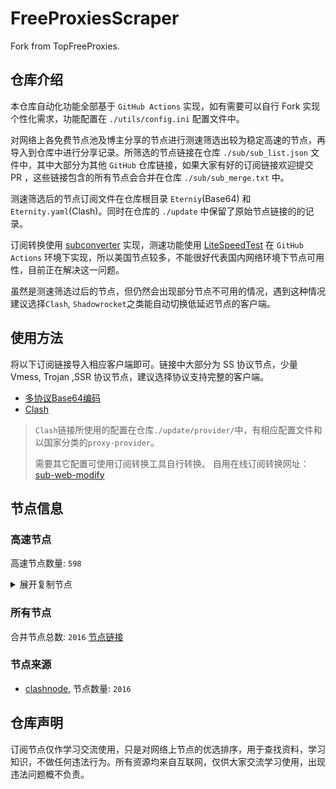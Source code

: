 # FreeProxiesScraper

Fork from TopFreeProxies.

## 仓库介绍
本仓库自动化功能全部基于 `GitHub Actions` 实现，如有需要可以自行 Fork 实现个性化需求，功能配置在 `./utils/config.ini` 配置文件中。

对网络上各免费节点池及博主分享的节点进行测速筛选出较为稳定高速的节点，再导入到仓库中进行分享记录。所筛选的节点链接在仓库 `./sub/sub_list.json` 文件中，其中大部分为其他 `GitHub` 仓库链接，如果大家有好的订阅链接欢迎提交 PR ，这些链接包含的所有节点会合并在仓库 `./sub/sub_merge.txt` 中。

测速筛选后的节点订阅文件在仓库根目录 `Eterniy`(Base64) 和 `Eternity.yaml`(Clash)。同时在仓库的 `./update` 中保留了原始节点链接的的记录。

订阅转换使用 [subconverter](https://github.com/tindy2013/subconverter) 实现，测速功能使用 [LiteSpeedTest](https://github.com/xxf098/LiteSpeedTest) 在 `GitHub Actions` 环境下实现，所以美国节点较多，不能很好代表国内网络环境下节点可用性，目前正在解决这一问题。

虽然是测速筛选过后的节点，但仍然会出现部分节点不可用的情况，遇到这种情况建议选择`Clash`, `Shadowrocket`之类能自动切换低延迟节点的客户端。

## 使用方法
将以下订阅链接导入相应客户端即可。链接中大部分为 SS 协议节点，少量 Vmess, Trojan ,SSR 协议节点，建议选择协议支持完整的客户端。

- [多协议Base64编码](https://raw.githubusercontent.com/caijh/FreeProxiesScraper/master/Eternity)
- [Clash](https://raw.githubusercontent.com/caijh/FreeProxiesScraper/master/Eternity.yaml)

>`Clash`链接所使用的配置在仓库`./update/provider/`中，有相应配置文件和以国家分类的`proxy-provider`。
>
>需要其它配置可使用订阅转换工具自行转换。
>自用在线订阅转换网址：[sub-web-modify](https://sub.v1.mk/)

## 节点信息
### 高速节点
高速节点数量: `598`
<details>
  <summary>展开复制节点</summary>

    trojan://3698a3e7-2877-4ded-a665-d81ee3cfd449@cn1.cdn.xfltd-cdn.top:12012?allowInsecure=1&sni=cn1.cdn.xfltd-cdn.top#02-0005-KR
    trojan://3698a3e7-2877-4ded-a665-d81ee3cfd449@cn2.cdn.xfltd-cdn.top:12067?allowInsecure=1&sni=cdn.alibaba.com#02-0017-KR
    trojan://3698a3e7-2877-4ded-a665-d81ee3cfd449@cn2.cdn.xfltd-cdn.top:12022?allowInsecure=1&sni=cdn.alibaba.com#02-0028-KR
    ss://Y2hhY2hhMjAtaWV0Zi1wb2x5MTMwNTpiZGNmZDJkOC0wOWZkLTQxOTMtYjU4Ni1lNTQwZWYxZWIzZDE@gy.666666222.shop:20004#03-0033-CN
    ss://Y2hhY2hhMjAtaWV0Zi1wb2x5MTMwNTo3YmUzNjRiNi01ZWE3LTQ2ZWMtOTViMy0wZWI3MTU0NWUxMGU@sg1.iepl.cooc.icu:35105#03-0034-CN
    trojan://95e9bfe4-16c0-403f-8b77-734243ba578d@kr-qingyun.dwyun.me:44732?allowInsecure=1&sni=kr-qingyun.dwyun.me#03-0035-KR
    trojan://6d3203b1-c546-46a3-8fde-608281792296@kr-qingyun.dwyun.me:44732?allowInsecure=1&sni=kr-qingyun.dwyun.me#03-0036-KR
    trojan://9f395a77-4625-44e3-a8e0-253f1daec930@kr-qingyun.dwyun.me:44732?allowInsecure=1&sni=kr-qingyun.dwyun.me#03-0037-KR
    trojan://c82aa1f7-e310-4e82-aa59-5e7b905116dd@kr-qingyun.dwyun.me:44732?allowInsecure=1&sni=kr-qingyun.dwyun.me#03-0038-KR
    ss://Y2hhY2hhMjAtaWV0Zi1wb2x5MTMwNTo1ZTA5OWE3ZS1mOTRlLTQ1NzItODFhMi00NWI2YzRhNDA2N2Q@ll-sh1.bestdong.xyz:24019#03-0039-CN
    trojan://f8588ba7-89a6-4290-ba12-41c3fa7c7d9c@kr-qingyun.dwyun.me:44732?allowInsecure=1&sni=kr-qingyun.dwyun.me#03-0040-KR
    ss://Y2hhY2hhMjAtaWV0Zi1wb2x5MTMwNTo2MjdhNzRmOC00OTNhLTRlZjEtYmNiMi1jNTdlYjI2ZGNmMWI@140.249.160.81:15638#03-0041-CN
    ss://Y2hhY2hhMjAtaWV0Zi1wb2x5MTMwNTo3YzJlNmZmMy1lOTIyLTQ5MGQtYjk0Mi0wYWYzNTVmZTAwNzA@gdcub.yunnode.win:19630#03-0042-CN
    trojan://6b48dddc-af55-4bfc-a7b1-de9f9bb2bb85@kr-qingyun.dwyun.me:44732?allowInsecure=1&sni=kr-qingyun.dwyun.me#03-0043-KR
    ss://Y2hhY2hhMjAtaWV0Zi1wb2x5MTMwNToyMjcxZjk1Yi02ODE0LTRiNTMtYmQ2ZS05NDU0YjRhZTUyNzM@xd-zg-hkt1.bestdong.xyz:41015#03-0044-CN
    trojan://2e8d0d5e-e1dc-4f66-a5e5-d225a5d1481c@kr-qingyun.dwyun.me:44732?allowInsecure=1&sni=kr-qingyun.dwyun.me#03-0045-KR
    ss://Y2hhY2hhMjAtaWV0Zi1wb2x5MTMwNTo5MDgyZWFhZS1kZjFjLTQzMDYtYTU2OS1mMWMxMjZiNzBhNjU@gd.xueyejiasu.com:34338#03-0046-CN
    trojan://7c0f2b43-ab8e-419d-89f1-9e85b2499117@kr-qingyun.dwyun.me:44732?allowInsecure=1&sni=kr-qingyun.dwyun.me#03-0047-KR
    trojan://62641f25-adf3-472c-9082-42f2c78edae3@kr-qingyun.dwyun.me:44732?allowInsecure=1&sni=kr-qingyun.dwyun.me#03-0048-KR
    trojan://8a0c2f9f-8485-411b-a2ed-af5b54376df7@kr-qingyun.dwyun.me:44732?allowInsecure=1&sni=kr-qingyun.dwyun.me#03-0049-KR
    trojan://f67988db-5649-4ec4-83fd-56df9f2b4439@kr-qingyun.dwyun.me:44732?allowInsecure=1&sni=kr-qingyun.dwyun.me#03-0050-KR
    trojan://f8029ec5-e19b-4461-a924-3c88f82a0be0@kr-qingyun.dwyun.me:44732?allowInsecure=1&sni=kr-qingyun.dwyun.me#03-0051-KR
    ss://Y2hhY2hhMjAtaWV0Zi1wb2x5MTMwNToyMjcxZjk1Yi02ODE0LTRiNTMtYmQ2ZS05NDU0YjRhZTUyNzM@ll-sh1.bestdong.xyz:24020#03-0052-CN
    ss://Y2hhY2hhMjAtaWV0Zi1wb2x5MTMwNTo2MjdhNzRmOC00OTNhLTRlZjEtYmNiMi1jNTdlYjI2ZGNmMWI@gdcub.yunnode.win:19630#03-0053-CN
    trojan://7586884d-18f5-496f-9524-0eaab963d87d@kr-qingyun.dwyun.me:44732?allowInsecure=1&sni=kr-qingyun.dwyun.me#03-0054-KR
    trojan://8a91d599-d12d-40de-a9c8-973f88af9fd2@kr-qingyun.dwyun.me:44732?allowInsecure=1&sni=kr-qingyun.dwyun.me#03-0055-KR
    ss://Y2hhY2hhMjAtaWV0Zi1wb2x5MTMwNTo1ZTA5OWE3ZS1mOTRlLTQ1NzItODFhMi00NWI2YzRhNDA2N2Q@xd-zg-hkt1.bestdong.xyz:60003#03-0056-CN
    trojan://bc946ae9-d44f-4ae8-8979-a45713cb46de@kr-qingyun.dwyun.me:44732?allowInsecure=1&sni=kr-qingyun.dwyun.me#03-0057-KR
    trojan://17fec23c-4c18-41b8-99c9-e33e165e214f@kr-qingyun.dwyun.me:44732?allowInsecure=1&sni=kr-qingyun.dwyun.me#03-0058-KR
    trojan://f8d135f5-54f2-4880-ac25-b290d6dc7615@kr-qingyun.dwyun.me:44732?allowInsecure=1&sni=kr-qingyun.dwyun.me#03-0059-KR
    ss://Y2hhY2hhMjAtaWV0Zi1wb2x5MTMwNToyMjcxZjk1Yi02ODE0LTRiNTMtYmQ2ZS05NDU0YjRhZTUyNzM@xd-zg2.bestdong.xyz:26015#03-0060-CN
    ss://Y2hhY2hhMjAtaWV0Zi1wb2x5MTMwNTo3YmUzNjRiNi01ZWE3LTQ2ZWMtOTViMy0wZWI3MTU0NWUxMGU@tw1.iepl.cooc.icu:35109#03-0061-CN
    trojan://5aecb663-1e84-47c2-b37b-5aeba327074e@kr-qingyun.dwyun.me:44732?allowInsecure=1&sni=kr-qingyun.dwyun.me#03-0062-KR
    trojan://aa3aca7e-18aa-4a8b-a184-bf407be82b97@kr-qingyun.dwyun.me:44732?allowInsecure=1&sni=kr-qingyun.dwyun.me#03-0063-KR
    ss://Y2hhY2hhMjAtaWV0Zi1wb2x5MTMwNTo3YmUzNjRiNi01ZWE3LTQ2ZWMtOTViMy0wZWI3MTU0NWUxMGU@sg3.iepl.cooc.icu:35107#03-0064-CN
    trojan://1eb5664c-377c-46d9-a3f8-13b018310b07@kr-qingyun.dwyun.me:44732?allowInsecure=1&sni=kr-qingyun.dwyun.me#03-0065-KR
    ss://Y2hhY2hhMjAtaWV0Zi1wb2x5MTMwNTpiZjBhZGQwOC0zNDIwLTRiMzMtYWJiYS00ZWUwNDdjZjg1YWI@140.249.160.81:15641#03-0066-CN
    ss://Y2hhY2hhMjAtaWV0Zi1wb2x5MTMwNToyMjcxZjk1Yi02ODE0LTRiNTMtYmQ2ZS05NDU0YjRhZTUyNzM@ll-sh1.bestdong.xyz:24019#03-0067-CN
    trojan://4fba6579-7ef4-4fd1-b33c-95bcb2957449@kr-qingyun.dwyun.me:44732?allowInsecure=1&sni=kr-qingyun.dwyun.me#03-0068-KR
    trojan://15ca58b9-0915-4d97-9505-137625bd68fb@kr-qingyun.dwyun.me:44732?allowInsecure=1&sni=kr-qingyun.dwyun.me#03-0069-KR
    trojan://e2e69ca8-9da5-40aa-af2f-b1c57539f2b1@kr-qingyun.dwyun.me:44732?allowInsecure=1&sni=kr-qingyun.dwyun.me#03-0070-KR
    ss://Y2hhY2hhMjAtaWV0Zi1wb2x5MTMwNToxNGVmZmZjYS1mOWFjLTRhNmQtOWJiZS0yMmQ2OWRkOTFhNTk@0e8383f2446d374c.cdn.jiashule.com:20010#03-0071-CN
    trojan://86555042-a7f0-4ee1-84a1-9855f58f24b3@kr-qingyun.dwyun.me:44732?allowInsecure=1&sni=kr-qingyun.dwyun.me#03-0072-KR
    ss://Y2hhY2hhMjAtaWV0Zi1wb2x5MTMwNToyMjcxZjk1Yi02ODE0LTRiNTMtYmQ2ZS05NDU0YjRhZTUyNzM@ll-sh1.bestdong.xyz:24018#03-0073-CN
    ss://Y2hhY2hhMjAtaWV0Zi1wb2x5MTMwNTpkMDBiNDJhYS05ZWYzLTQ5ZmMtOGQzZS0yZWI3ZGJjMWZkYWE@gd.xueyejiasu.com:47564#03-0074-CN
    trojan://2c044701-7fdc-47d0-9a65-d420dcf43968@kr-qingyun.dwyun.me:44732?allowInsecure=1&sni=kr-qingyun.dwyun.me#03-0075-KR
    ss://Y2hhY2hhMjAtaWV0Zi1wb2x5MTMwNTo3YmUzNjRiNi01ZWE3LTQ2ZWMtOTViMy0wZWI3MTU0NWUxMGU@vn.cooc.icu:35601#03-0076-CN
    trojan://e229bfdd-eb0b-468b-af77-e505a5419d75@kr-qingyun.dwyun.me:44732?allowInsecure=1&sni=kr-qingyun.dwyun.me#03-0077-KR
    trojan://72240c58-3528-48d4-a4a0-ab089dcfb243@kr-qingyun.dwyun.me:44732?allowInsecure=1&sni=kr-qingyun.dwyun.me#03-0078-KR
    trojan://a1e235c5-e1c7-4be0-88dd-98d58682a9b7@kr-qingyun.dwyun.me:44732?allowInsecure=1&sni=kr-qingyun.dwyun.me#03-0079-KR
    ss://Y2hhY2hhMjAtaWV0Zi1wb2x5MTMwNTo5MDgyZWFhZS1kZjFjLTQzMDYtYTU2OS1mMWMxMjZiNzBhNjU@gy.666666222.shop:20052#03-0080-CN
    ss://Y2hhY2hhMjAtaWV0Zi1wb2x5MTMwNTpkMDBiNDJhYS05ZWYzLTQ5ZmMtOGQzZS0yZWI3ZGJjMWZkYWE@gy.666666222.shop:20006#03-0081-CN
    ss://Y2hhY2hhMjAtaWV0Zi1wb2x5MTMwNTo3YzJlNmZmMy1lOTIyLTQ5MGQtYjk0Mi0wYWYzNTVmZTAwNzA@gdcub.yunnode.win:15642#03-0082-CN
    ss://Y2hhY2hhMjAtaWV0Zi1wb2x5MTMwNTpiZjBhZGQwOC0zNDIwLTRiMzMtYWJiYS00ZWUwNDdjZjg1YWI@gdcub.yunnode.win:15636#03-0083-CN
    trojan://4a9c6c61-7fc6-4fc1-b6cd-20c3863dc325@kr-qingyun.dwyun.me:44732?allowInsecure=1&sni=kr-qingyun.dwyun.me#03-0084-KR
    ss://Y2hhY2hhMjAtaWV0Zi1wb2x5MTMwNTo1ZTA5OWE3ZS1mOTRlLTQ1NzItODFhMi00NWI2YzRhNDA2N2Q@xd-zg1.bestdong.xyz:25021#03-0085-CN
    ss://Y2hhY2hhMjAtaWV0Zi1wb2x5MTMwNTpkMDBiNDJhYS05ZWYzLTQ5ZmMtOGQzZS0yZWI3ZGJjMWZkYWE@gy.666666222.shop:20032#03-0086-CN
    ss://Y2hhY2hhMjAtaWV0Zi1wb2x5MTMwNTo5MDgyZWFhZS1kZjFjLTQzMDYtYTU2OS1mMWMxMjZiNzBhNjU@gy.666666222.shop:20013#03-0087-CN
    ss://Y2hhY2hhMjAtaWV0Zi1wb2x5MTMwNTo1ZTA5OWE3ZS1mOTRlLTQ1NzItODFhMi00NWI2YzRhNDA2N2Q@ll-sh1.bestdong.xyz:24018#03-0088-CN
    ss://Y2hhY2hhMjAtaWV0Zi1wb2x5MTMwNTpiZjBhZGQwOC0zNDIwLTRiMzMtYWJiYS00ZWUwNDdjZjg1YWI@gdcub.yunnode.win:15627#03-0089-CN
    trojan://5d288868-5e16-4bbd-8131-7fb00aa43e4a@kr-qingyun.dwyun.me:44732?allowInsecure=1&sni=kr-qingyun.dwyun.me#03-0090-KR
    trojan://f24c2e7a-4309-406c-aa13-bb20177073e4@kr-qingyun.dwyun.me:44732?allowInsecure=1&sni=kr-qingyun.dwyun.me#03-0091-KR
    ss://Y2hhY2hhMjAtaWV0Zi1wb2x5MTMwNTpiZGNmZDJkOC0wOWZkLTQxOTMtYjU4Ni1lNTQwZWYxZWIzZDE@gd.xueyejiasu.com:47564#03-0092-CN
    trojan://8903dde2-b621-4f6a-87fb-3da36bffe204@kr-qingyun.dwyun.me:44732?allowInsecure=1&sni=kr-qingyun.dwyun.me#03-0093-KR
    trojan://f624d74a-9674-4705-902e-e2f5645cc0e8@kr-qingyun.dwyun.me:44732?allowInsecure=1&sni=kr-qingyun.dwyun.me#03-0094-KR
    ss://Y2hhY2hhMjAtaWV0Zi1wb2x5MTMwNToyMjcxZjk1Yi02ODE0LTRiNTMtYmQ2ZS05NDU0YjRhZTUyNzM@df-01.bestdong.xyz:59993#03-0095-CN
    ss://Y2hhY2hhMjAtaWV0Zi1wb2x5MTMwNTpkMDBiNDJhYS05ZWYzLTQ5ZmMtOGQzZS0yZWI3ZGJjMWZkYWE@gy.666666222.shop:20035#03-0096-CN
    ss://Y2hhY2hhMjAtaWV0Zi1wb2x5MTMwNTpkMDBiNDJhYS05ZWYzLTQ5ZmMtOGQzZS0yZWI3ZGJjMWZkYWE@gy.666666222.shop:20008#03-0097-CN
    trojan://dc246eba-96df-407c-8f3f-80949ed8f033@kr-qingyun.dwyun.me:44732?allowInsecure=1&sni=kr-qingyun.dwyun.me#03-0098-KR
    ss://Y2hhY2hhMjAtaWV0Zi1wb2x5MTMwNTo5MDgyZWFhZS1kZjFjLTQzMDYtYTU2OS1mMWMxMjZiNzBhNjU@gd.xueyejiasu.com:56011#03-0099-CN
    ss://Y2hhY2hhMjAtaWV0Zi1wb2x5MTMwNTo3YzJlNmZmMy1lOTIyLTQ5MGQtYjk0Mi0wYWYzNTVmZTAwNzA@140.249.160.81:15641#03-0100-CN
    trojan://87bb6b9f-8f43-4261-897e-ce9b44f05f6c@kr-qingyun.dwyun.me:44732?allowInsecure=1&sni=kr-qingyun.dwyun.me#03-0101-KR
    trojan://0788d523-237e-4da5-8569-f5430fb19166@kr-qingyun.dwyun.me:44732?allowInsecure=1&sni=kr-qingyun.dwyun.me#03-0102-KR
    ss://Y2hhY2hhMjAtaWV0Zi1wb2x5MTMwNTo2MjdhNzRmOC00OTNhLTRlZjEtYmNiMi1jNTdlYjI2ZGNmMWI@gdcub.yunnode.win:15731#03-0103-CN
    ss://Y2hhY2hhMjAtaWV0Zi1wb2x5MTMwNTo2MjdhNzRmOC00OTNhLTRlZjEtYmNiMi1jNTdlYjI2ZGNmMWI@gdcub.yunnode.win:15637#03-0104-CN
    trojan://a19857c4-b948-4df4-8465-ad513b821729@kr-qingyun.dwyun.me:44732?allowInsecure=1&sni=kr-qingyun.dwyun.me#03-0105-KR
    trojan://6f39e374-d2b7-4295-9706-6e0a168afc7a@kr-qingyun.dwyun.me:44732?allowInsecure=1&sni=kr-qingyun.dwyun.me#03-0106-KR
    ss://Y2hhY2hhMjAtaWV0Zi1wb2x5MTMwNTpiZGNmZDJkOC0wOWZkLTQxOTMtYjU4Ni1lNTQwZWYxZWIzZDE@gy.666666222.shop:20035#03-0107-CN
    trojan://ba426eb0-a7bd-4fe1-b1f9-cdb2ba9cc736@kr-qingyun.dwyun.me:44732?allowInsecure=1&sni=kr-qingyun.dwyun.me#03-0108-KR
    ss://Y2hhY2hhMjAtaWV0Zi1wb2x5MTMwNTo5MDgyZWFhZS1kZjFjLTQzMDYtYTU2OS1mMWMxMjZiNzBhNjU@gy.666666222.shop:20004#03-0109-CN
    ss://Y2hhY2hhMjAtaWV0Zi1wb2x5MTMwNTo1ZTA5OWE3ZS1mOTRlLTQ1NzItODFhMi00NWI2YzRhNDA2N2Q@ll-sh1.bestdong.xyz:24012#03-0110-CN
    trojan://77de4455-a365-49f7-8053-e29c95ba9b94@kr-qingyun.dwyun.me:44732?allowInsecure=1&sni=kr-qingyun.dwyun.me#03-0111-KR
    trojan://79926214-6f8f-4f03-9b7b-14b8516a5ce0@kr-qingyun.dwyun.me:44732?allowInsecure=1&sni=kr-qingyun.dwyun.me#03-0112-KR
    ss://Y2hhY2hhMjAtaWV0Zi1wb2x5MTMwNToyMjcxZjk1Yi02ODE0LTRiNTMtYmQ2ZS05NDU0YjRhZTUyNzM@xd-zg1.bestdong.xyz:25013#03-0113-CN
    trojan://ba4e3f99-71b1-4209-bf78-0d35547c731d@kr-qingyun.dwyun.me:44732?allowInsecure=1&sni=kr-qingyun.dwyun.me#03-0114-KR
    ss://Y2hhY2hhMjAtaWV0Zi1wb2x5MTMwNTo3YmUzNjRiNi01ZWE3LTQ2ZWMtOTViMy0wZWI3MTU0NWUxMGU@kr2.iepl.cooc.icu:35102#03-0115-CN
    trojan://03270964-861b-4705-9c7c-a27d77fc7342@kr-qingyun.dwyun.me:44732?allowInsecure=1&sni=kr-qingyun.dwyun.me#03-0116-KR
    trojan://fecf8623-c7b6-4755-b8fe-9eba2c80cfb6@kr-qingyun.dwyun.me:44732?allowInsecure=1&sni=kr-qingyun.dwyun.me#03-0117-KR
    trojan://ae073498-f601-4158-aed6-72922cca7bd5@kr-qingyun.dwyun.me:44732?allowInsecure=1&sni=kr-qingyun.dwyun.me#03-0118-KR
    ss://Y2hhY2hhMjAtaWV0Zi1wb2x5MTMwNTo3YmUzNjRiNi01ZWE3LTQ2ZWMtOTViMy0wZWI3MTU0NWUxMGU@usa3.iepl.cooc.icu:33881#03-0119-CN
    trojan://4e94c53a-de30-4b1d-8225-4436cf257c25@kr-qingyun.dwyun.me:44732?allowInsecure=1&sni=kr-qingyun.dwyun.me#03-0120-KR
    trojan://08cd02fa-a066-4000-9e85-a9ddb84dd9e3@kr-qingyun.dwyun.me:44732?allowInsecure=1&sni=kr-qingyun.dwyun.me#03-0121-KR
    ss://Y2hhY2hhMjAtaWV0Zi1wb2x5MTMwNTo5MDgyZWFhZS1kZjFjLTQzMDYtYTU2OS1mMWMxMjZiNzBhNjU@gy.666666222.shop:20016#03-0122-CN
    trojan://2dc94871-985d-44af-bac7-54ebfd7d41e0@kr-qingyun.dwyun.me:44732?allowInsecure=1&sni=kr-qingyun.dwyun.me#03-0123-KR
    ss://Y2hhY2hhMjAtaWV0Zi1wb2x5MTMwNTo2MjdhNzRmOC00OTNhLTRlZjEtYmNiMi1jNTdlYjI2ZGNmMWI@gdcub.yunnode.win:15532#03-0124-CN
    trojan://f80474de-478f-443c-bd88-46110db2425c@kr-qingyun.dwyun.me:44732?allowInsecure=1&sni=kr-qingyun.dwyun.me#03-0125-KR
    ss://Y2hhY2hhMjAtaWV0Zi1wb2x5MTMwNTo2MjdhNzRmOC00OTNhLTRlZjEtYmNiMi1jNTdlYjI2ZGNmMWI@gdcub.yunnode.win:15627#03-0126-CN
    ss://Y2hhY2hhMjAtaWV0Zi1wb2x5MTMwNTpiZjBhZGQwOC0zNDIwLTRiMzMtYWJiYS00ZWUwNDdjZjg1YWI@gdcub.yunnode.win:15642#03-0127-CN
    trojan://d3522cbe-849c-41a0-9997-e02811ac3c2f@kr-qingyun.dwyun.me:44732?allowInsecure=1&sni=kr-qingyun.dwyun.me#03-0128-KR
    ss://Y2hhY2hhMjAtaWV0Zi1wb2x5MTMwNTo1ZTA5OWE3ZS1mOTRlLTQ1NzItODFhMi00NWI2YzRhNDA2N2Q@df-01.bestdong.xyz:59994#03-0129-CN
    trojan://a1d79fb9-d047-43ce-b827-6a3660452e20@kr-qingyun.dwyun.me:44732?allowInsecure=1&sni=kr-qingyun.dwyun.me#03-0130-KR
    trojan://2a7f40dc-7942-4ed7-9cac-7b2452c4d199@kr-qingyun.dwyun.me:44732?allowInsecure=1&sni=kr-qingyun.dwyun.me#03-0131-KR
    trojan://5d4a8307-73ed-432b-a928-dc7fbfd95dd8@kr-qingyun.dwyun.me:44732?allowInsecure=1&sni=kr-qingyun.dwyun.me#03-0132-KR
    trojan://e25a6301-0a8c-4c7e-a3b4-5295f32965e3@kr-qingyun.dwyun.me:44732?allowInsecure=1&sni=kr-qingyun.dwyun.me#03-0133-KR
    trojan://3b808ec3-87e4-4e21-86a2-71a22e8951c3@kr-qingyun.dwyun.me:44732?allowInsecure=1&sni=kr-qingyun.dwyun.me#03-0134-KR
    ss://Y2hhY2hhMjAtaWV0Zi1wb2x5MTMwNToxNGVmZmZjYS1mOWFjLTRhNmQtOWJiZS0yMmQ2OWRkOTFhNTk@0e8383f2446d374c.cdn.jiashule.com:44055#03-0135-CN
    trojan://8d14fe11-ada4-4ab6-b18b-0aad19e9615b@kr-qingyun.dwyun.me:44732?allowInsecure=1&sni=kr-qingyun.dwyun.me#03-0136-KR
    trojan://70f0e8c7-44b9-427d-b1e8-d3466985db6e@kr-qingyun.dwyun.me:44732?allowInsecure=1&sni=kr-qingyun.dwyun.me#03-0137-KR
    vmess://eyJ2IjoiMiIsInBzIjoiMDMtMDEzOC1SRUxBWSIsImFkZCI6ImNmLmh5Mi5vbmUiLCJwb3J0IjoiMjA4MiIsInR5cGUiOiJub25lIiwiaWQiOiI2MGMwOWVkYy1mZjVlLTRkZjMtOTY2My05MmY1MDRhMTI3NGEiLCJhaWQiOiIwIiwibmV0Ijoid3MiLCJwYXRoIjoiLyIsImhvc3QiOiJjZi5oeTIub25lIiwidGxzIjoiIn0=
    trojan://d85f511f-554d-4946-a0c6-2c98edda6f9d@kr-qingyun.dwyun.me:44732?allowInsecure=1&sni=kr-qingyun.dwyun.me#03-0139-KR
    trojan://594f352b-2dfb-4c4b-96e9-f0eb8b180bc7@kr-qingyun.dwyun.me:44732?allowInsecure=1&sni=kr-qingyun.dwyun.me#03-0140-KR
    trojan://fc0f8515-ff67-4400-a210-12caeb49f796@kr-qingyun.dwyun.me:44732?allowInsecure=1&sni=kr-qingyun.dwyun.me#03-0141-KR
    trojan://7e9c7997-b1d3-4738-aca5-5af554a12ef6@kr-qingyun.dwyun.me:44732?allowInsecure=1&sni=kr-qingyun.dwyun.me#03-0142-KR
    trojan://0b3b95a0-0f2d-4fe3-a8bf-4c879d571538@kr-qingyun.dwyun.me:44732?allowInsecure=1&sni=kr-qingyun.dwyun.me#03-0143-KR
    ss://Y2hhY2hhMjAtaWV0Zi1wb2x5MTMwNTo1ZTA5OWE3ZS1mOTRlLTQ1NzItODFhMi00NWI2YzRhNDA2N2Q@ll-sh1.bestdong.xyz:24092#03-0144-CN
    trojan://51f7aec6-f722-4edc-91b9-b6e6224a3667@kr-qingyun.dwyun.me:44732?allowInsecure=1&sni=kr-qingyun.dwyun.me#03-0145-KR
    ss://Y2hhY2hhMjAtaWV0Zi1wb2x5MTMwNTo3YmUzNjRiNi01ZWE3LTQ2ZWMtOTViMy0wZWI3MTU0NWUxMGU@usa1.iepl.cooc.icu:31881#03-0146-CN
    ss://Y2hhY2hhMjAtaWV0Zi1wb2x5MTMwNToxNGVmZmZjYS1mOWFjLTRhNmQtOWJiZS0yMmQ2OWRkOTFhNTk@gzgjc123.xiyunchen.cn:64902#03-0147-CN
    trojan://7a233a85-954a-443a-85f0-e77023108c27@kr-qingyun.dwyun.me:44732?allowInsecure=1&sni=kr-qingyun.dwyun.me#03-0148-KR
    trojan://938b99c1-f8de-44a2-8794-48a53dedd079@kr-qingyun.dwyun.me:44732?allowInsecure=1&sni=kr-qingyun.dwyun.me#03-0149-KR
    ss://Y2hhY2hhMjAtaWV0Zi1wb2x5MTMwNToyMjcxZjk1Yi02ODE0LTRiNTMtYmQ2ZS05NDU0YjRhZTUyNzM@df-01.bestdong.xyz:59994#03-0150-CN
    ss://Y2hhY2hhMjAtaWV0Zi1wb2x5MTMwNToxNGVmZmZjYS1mOWFjLTRhNmQtOWJiZS0yMmQ2OWRkOTFhNTk@afa007d388783f3a.cdn.jiashule.com:21744#03-0151-CN
    ss://Y2hhY2hhMjAtaWV0Zi1wb2x5MTMwNTo1ZTA5OWE3ZS1mOTRlLTQ1NzItODFhMi00NWI2YzRhNDA2N2Q@xd-zg-hkt1.bestdong.xyz:41013#03-0152-CN
    ss://Y2hhY2hhMjAtaWV0Zi1wb2x5MTMwNToyMjcxZjk1Yi02ODE0LTRiNTMtYmQ2ZS05NDU0YjRhZTUyNzM@ll-sh1.bestdong.xyz:24051#03-0153-CN
    trojan://88c83576-af0d-4afa-a897-9873e367e29c@kr-qingyun.dwyun.me:44732?allowInsecure=1&sni=kr-qingyun.dwyun.me#03-0154-KR
    ss://Y2hhY2hhMjAtaWV0Zi1wb2x5MTMwNToxNGVmZmZjYS1mOWFjLTRhNmQtOWJiZS0yMmQ2OWRkOTFhNTk@0e8383f2446d374c.cdn.jiashule.com:23416#03-0155-CN
    trojan://0b117637-5039-4101-b46d-ef21ff351501@kr-qingyun.dwyun.me:44732?allowInsecure=1&sni=kr-qingyun.dwyun.me#03-0156-KR
    trojan://7d76e817-91b3-4475-bab5-b8aaa7cafef4@kr-qingyun.dwyun.me:44732?allowInsecure=1&sni=kr-qingyun.dwyun.me#03-0157-KR
    trojan://90197007-ea48-41ae-8bb3-aa304613d82b@kr-qingyun.dwyun.me:44732?allowInsecure=1&sni=kr-qingyun.dwyun.me#03-0158-KR
    trojan://76518237-7f74-4913-8f47-58129822f7ab@kr-qingyun.dwyun.me:44732?allowInsecure=1&sni=kr-qingyun.dwyun.me#03-0159-KR
    trojan://b6780d79-e4a0-46c6-940c-b81a7e9881d1@kr-qingyun.dwyun.me:44732?allowInsecure=1&sni=kr-qingyun.dwyun.me#03-0160-KR
    trojan://f6fe83db-298a-46be-aae5-b5b651d51895@kr-qingyun.dwyun.me:44732?allowInsecure=1&sni=kr-qingyun.dwyun.me#03-0161-KR
    trojan://75ff2fe7-d7ef-4e14-a7af-68ef3268d737@kr-qingyun.dwyun.me:44732?allowInsecure=1&sni=kr-qingyun.dwyun.me#03-0162-KR
    ss://Y2hhY2hhMjAtaWV0Zi1wb2x5MTMwNTo5MDgyZWFhZS1kZjFjLTQzMDYtYTU2OS1mMWMxMjZiNzBhNjU@gy.666666222.shop:20008#03-0163-CN
    ss://Y2hhY2hhMjAtaWV0Zi1wb2x5MTMwNToxNGVmZmZjYS1mOWFjLTRhNmQtOWJiZS0yMmQ2OWRkOTFhNTk@afa007d388783f3a.cdn.jiashule.com:20010#03-0164-CN
    ss://Y2hhY2hhMjAtaWV0Zi1wb2x5MTMwNTo1ZTA5OWE3ZS1mOTRlLTQ1NzItODFhMi00NWI2YzRhNDA2N2Q@ll-sh1.bestdong.xyz:24040#03-0165-CN
    ss://Y2hhY2hhMjAtaWV0Zi1wb2x5MTMwNTo2MGMwOWVkYy1mZjVlLTRkZjMtOTY2My05MmY1MDRhMTI3NGE@sg6.hy2.one:23343#03-0166-NOWHERE
    trojan://4f8d635e-2f30-4bed-bc6b-e3823b1cf4c2@kr-qingyun.dwyun.me:44732?allowInsecure=1&sni=kr-qingyun.dwyun.me#03-0167-KR
    trojan://ba3cdcc9-da02-494d-b08a-f013ef68b36b@kr-qingyun.dwyun.me:44732?allowInsecure=1&sni=kr-qingyun.dwyun.me#03-0168-KR
    ss://Y2hhY2hhMjAtaWV0Zi1wb2x5MTMwNToxNGVmZmZjYS1mOWFjLTRhNmQtOWJiZS0yMmQ2OWRkOTFhNTk@afa007d388783f3a.cdn.jiashule.com:44592#03-0169-CN
    trojan://4104ac46-7685-4d19-ab02-4e334b97b94c@kr-qingyun.dwyun.me:44732?allowInsecure=1&sni=kr-qingyun.dwyun.me#03-0170-KR
    trojan://97c854da-df95-422a-8344-8eb85b68bea6@kr-qingyun.dwyun.me:44732?allowInsecure=1&sni=kr-qingyun.dwyun.me#03-0171-KR
    trojan://0c388c36-784f-47da-8d36-a41d1337c87f@kr-qingyun.dwyun.me:44732?allowInsecure=1&sni=kr-qingyun.dwyun.me#03-0172-KR
    trojan://2470f941-753e-41e3-8cce-b7e453d25bff@kr-qingyun.dwyun.me:44732?allowInsecure=1&sni=kr-qingyun.dwyun.me#03-0173-KR
    ss://Y2hhY2hhMjAtaWV0Zi1wb2x5MTMwNToxNGVmZmZjYS1mOWFjLTRhNmQtOWJiZS0yMmQ2OWRkOTFhNTk@afa007d388783f3a.cdn.jiashule.com:24226#03-0174-CN
    trojan://56b07611-1146-4534-bdf8-dce9bf8f00eb@kr-qingyun.dwyun.me:44732?allowInsecure=1&sni=kr-qingyun.dwyun.me#03-0175-KR
    trojan://6a4f84d1-fc2d-47e5-b730-38c700f236e4@kr-qingyun.dwyun.me:44732?allowInsecure=1&sni=kr-qingyun.dwyun.me#03-0176-KR
    trojan://80abbe14-c44a-47f6-a796-854ab85962a6@kr-qingyun.dwyun.me:44732?allowInsecure=1&sni=kr-qingyun.dwyun.me#03-0177-KR
    trojan://4aed53e5-bcdb-4384-8a14-5904da46a394@kr-qingyun.dwyun.me:44732?allowInsecure=1&sni=kr-qingyun.dwyun.me#03-0178-KR
    trojan://165449be-2d4e-4029-9483-2f092e48f8b8@kr-qingyun.dwyun.me:44732?allowInsecure=1&sni=kr-qingyun.dwyun.me#03-0179-KR
    trojan://1c1db261-db1a-4d44-b2e2-bde845d422ef@kr-qingyun.dwyun.me:44732?allowInsecure=1&sni=kr-qingyun.dwyun.me#03-0180-KR
    trojan://e57480f7-1b3c-4fe5-ae84-ae18c2ab57dc@kr-qingyun.dwyun.me:44732?allowInsecure=1&sni=kr-qingyun.dwyun.me#03-0181-KR
    ss://Y2hhY2hhMjAtaWV0Zi1wb2x5MTMwNToxNGVmZmZjYS1mOWFjLTRhNmQtOWJiZS0yMmQ2OWRkOTFhNTk@0e8383f2446d374c.cdn.jiashule.com:18190#03-0182-CN
    ss://Y2hhY2hhMjAtaWV0Zi1wb2x5MTMwNTo2MjdhNzRmOC00OTNhLTRlZjEtYmNiMi1jNTdlYjI2ZGNmMWI@gdcub.yunnode.win:15632#03-0183-CN
    trojan://f6c05552-42c4-434f-8492-e9b856ad21cc@kr-qingyun.dwyun.me:44732?allowInsecure=1&sni=kr-qingyun.dwyun.me#03-0184-KR
    trojan://f9f03f5d-8529-4c9b-8ae6-e67c2edf1bb9@kr-qingyun.dwyun.me:44732?allowInsecure=1&sni=kr-qingyun.dwyun.me#03-0185-KR
    trojan://f8da3a0d-3e4b-41e4-9174-056aedb33eb4@kr-qingyun.dwyun.me:44732?allowInsecure=1&sni=kr-qingyun.dwyun.me#03-0186-KR
    trojan://616c0523-374e-49f9-a842-22a15d85c444@kr-qingyun.dwyun.me:44732?allowInsecure=1&sni=kr-qingyun.dwyun.me#03-0187-KR
    ss://Y2hhY2hhMjAtaWV0Zi1wb2x5MTMwNTo2MjdhNzRmOC00OTNhLTRlZjEtYmNiMi1jNTdlYjI2ZGNmMWI@140.249.160.81:15639#03-0188-CN
    ss://Y2hhY2hhMjAtaWV0Zi1wb2x5MTMwNTo1ZTA5OWE3ZS1mOTRlLTQ1NzItODFhMi00NWI2YzRhNDA2N2Q@xd-xjp9.bestdong.xyz:24210#03-0189-CN
    ss://Y2hhY2hhMjAtaWV0Zi1wb2x5MTMwNTo3YmUzNjRiNi01ZWE3LTQ2ZWMtOTViMy0wZWI3MTU0NWUxMGU@ge.cooc.icu:35607#03-0190-CN
    ss://Y2hhY2hhMjAtaWV0Zi1wb2x5MTMwNTo5MDgyZWFhZS1kZjFjLTQzMDYtYTU2OS1mMWMxMjZiNzBhNjU@gy.666666222.shop:20035#03-0191-CN
    trojan://c3d8e1d4-241c-4899-be24-b892967a5387@kr-qingyun.dwyun.me:44732?allowInsecure=1&sni=kr-qingyun.dwyun.me#03-0192-KR
    trojan://50d294d8-a2a9-4291-b8f4-fbad17f6a33a@kr-qingyun.dwyun.me:44732?allowInsecure=1&sni=kr-qingyun.dwyun.me#03-0193-KR
    ss://Y2hhY2hhMjAtaWV0Zi1wb2x5MTMwNToyMjcxZjk1Yi02ODE0LTRiNTMtYmQ2ZS05NDU0YjRhZTUyNzM@df-01.bestdong.xyz:33030#03-0194-CN
    ss://Y2hhY2hhMjAtaWV0Zi1wb2x5MTMwNTo3YzJlNmZmMy1lOTIyLTQ5MGQtYjk0Mi0wYWYzNTVmZTAwNzA@gdcub.yunnode.win:15731#03-0195-CN
    ss://Y2hhY2hhMjAtaWV0Zi1wb2x5MTMwNToxNGVmZmZjYS1mOWFjLTRhNmQtOWJiZS0yMmQ2OWRkOTFhNTk@0e8383f2446d374c.cdn.jiashule.com:41775#03-0196-CN
    trojan://710a66d4-0ea6-446f-a857-88e9f76dd900@kr-qingyun.dwyun.me:44732?allowInsecure=1&sni=kr-qingyun.dwyun.me#03-0197-KR
    trojan://3de00be8-0717-4598-a6d9-84f5ceebac1e@kr-qingyun.dwyun.me:44732?allowInsecure=1&sni=kr-qingyun.dwyun.me#03-0198-KR
    trojan://a3b01de2-93aa-4e44-b1dd-35c1ff1c2a82@kr-qingyun.dwyun.me:44732?allowInsecure=1&sni=kr-qingyun.dwyun.me#03-0199-KR
    ss://Y2hhY2hhMjAtaWV0Zi1wb2x5MTMwNTpiZGNmZDJkOC0wOWZkLTQxOTMtYjU4Ni1lNTQwZWYxZWIzZDE@gy.666666222.shop:20032#03-0200-CN
    trojan://416e63fa-7f2f-4270-9fea-994f5087a5e9@kr-qingyun.dwyun.me:44732?allowInsecure=1&sni=kr-qingyun.dwyun.me#03-0201-KR
    ss://Y2hhY2hhMjAtaWV0Zi1wb2x5MTMwNTo3YmUzNjRiNi01ZWE3LTQ2ZWMtOTViMy0wZWI3MTU0NWUxMGU@th.cooc.icu:35613#03-0202-CN
    trojan://5ccc142e-5f4e-4105-bb64-39cca8a0e26a@kr-qingyun.dwyun.me:44732?allowInsecure=1&sni=kr-qingyun.dwyun.me#03-0203-KR
    trojan://c940aaf7-c274-48ea-b1d6-2c08438da58e@kr-qingyun.dwyun.me:44732?allowInsecure=1&sni=kr-qingyun.dwyun.me#03-0204-KR
    trojan://ffc239dd-3061-45e3-b69c-73f3f99f2e27@kr-qingyun.dwyun.me:44732?allowInsecure=1&sni=kr-qingyun.dwyun.me#03-0205-KR
    trojan://acb375d4-1a9c-40a1-b996-3a84339aa2b8@kr-qingyun.dwyun.me:44732?allowInsecure=1&sni=kr-qingyun.dwyun.me#03-0206-KR
    ss://Y2hhY2hhMjAtaWV0Zi1wb2x5MTMwNTo1ZTA5OWE3ZS1mOTRlLTQ1NzItODFhMi00NWI2YzRhNDA2N2Q@ll-sh1.bestdong.xyz:24049#03-0207-CN
    ss://Y2hhY2hhMjAtaWV0Zi1wb2x5MTMwNToxNGVmZmZjYS1mOWFjLTRhNmQtOWJiZS0yMmQ2OWRkOTFhNTk@gzgjc123.xiyunchen.cn:30544#03-0208-CN
    trojan://91c1fa8b-a0ab-4c7b-aa08-a6302ef6e1ce@kr-qingyun.dwyun.me:44732?allowInsecure=1&sni=kr-qingyun.dwyun.me#03-0209-KR
    ss://Y2hhY2hhMjAtaWV0Zi1wb2x5MTMwNToxNGVmZmZjYS1mOWFjLTRhNmQtOWJiZS0yMmQ2OWRkOTFhNTk@0e8383f2446d374c.cdn.jiashule.com:22333#03-0210-CN
    ss://Y2hhY2hhMjAtaWV0Zi1wb2x5MTMwNTpkMDBiNDJhYS05ZWYzLTQ5ZmMtOGQzZS0yZWI3ZGJjMWZkYWE@gd.xueyejiasu.com:58159#03-0211-CN
    ss://Y2hhY2hhMjAtaWV0Zi1wb2x5MTMwNToyMjcxZjk1Yi02ODE0LTRiNTMtYmQ2ZS05NDU0YjRhZTUyNzM@ll-sh1.bestdong.xyz:24049#03-0212-CN
    ss://Y2hhY2hhMjAtaWV0Zi1wb2x5MTMwNTpkMDBiNDJhYS05ZWYzLTQ5ZmMtOGQzZS0yZWI3ZGJjMWZkYWE@gy.666666222.shop:20013#03-0213-CN
    ss://Y2hhY2hhMjAtaWV0Zi1wb2x5MTMwNTo1ZTA5OWE3ZS1mOTRlLTQ1NzItODFhMi00NWI2YzRhNDA2N2Q@xd-zg2.bestdong.xyz:24039#03-0214-CN
    trojan://731729b3-1bfe-4677-8fef-976c1b0f3e65@kr-qingyun.dwyun.me:44732?allowInsecure=1&sni=kr-qingyun.dwyun.me#03-0215-KR
    ss://Y2hhY2hhMjAtaWV0Zi1wb2x5MTMwNToyMjcxZjk1Yi02ODE0LTRiNTMtYmQ2ZS05NDU0YjRhZTUyNzM@xd-zhongri1.bestdong.xyz:28074#03-0216-CN
    trojan://641f90bd-a47d-4d20-b07a-c20e4faf9ae9@kr-qingyun.dwyun.me:44732?allowInsecure=1&sni=kr-qingyun.dwyun.me#03-0217-KR
    ss://Y2hhY2hhMjAtaWV0Zi1wb2x5MTMwNTo2MjdhNzRmOC00OTNhLTRlZjEtYmNiMi1jNTdlYjI2ZGNmMWI@gdcub.yunnode.win:15931#03-0218-CN
    ss://Y2hhY2hhMjAtaWV0Zi1wb2x5MTMwNTpiZjBhZGQwOC0zNDIwLTRiMzMtYWJiYS00ZWUwNDdjZjg1YWI@gdcub.yunnode.win:15632#03-0219-CN
    trojan://15e28453-450e-4ee7-9770-72dbda513b1d@kr-qingyun.dwyun.me:44732?allowInsecure=1&sni=kr-qingyun.dwyun.me#03-0220-KR
    trojan://a909c77c-5efc-49a9-9bb9-382a8b6a18e9@kr-qingyun.dwyun.me:44732?allowInsecure=1&sni=kr-qingyun.dwyun.me#03-0221-KR
    ss://Y2hhY2hhMjAtaWV0Zi1wb2x5MTMwNTpiZjBhZGQwOC0zNDIwLTRiMzMtYWJiYS00ZWUwNDdjZjg1YWI@gdcub.yunnode.win:19630#03-0222-CN
    trojan://73345312-d575-4ca9-874d-11be26a6e4c6@kr-qingyun.dwyun.me:44732?allowInsecure=1&sni=kr-qingyun.dwyun.me#03-0223-KR
    ss://Y2hhY2hhMjAtaWV0Zi1wb2x5MTMwNTo3YmUzNjRiNi01ZWE3LTQ2ZWMtOTViMy0wZWI3MTU0NWUxMGU@kr3.iepl.cooc.icu:35609#03-0224-CN
    trojan://fe5dd041-ca82-440a-9bcd-ba0535073c55@kr-qingyun.dwyun.me:44732?allowInsecure=1&sni=kr-qingyun.dwyun.me#03-0225-KR
    ss://Y2hhY2hhMjAtaWV0Zi1wb2x5MTMwNTo5MDgyZWFhZS1kZjFjLTQzMDYtYTU2OS1mMWMxMjZiNzBhNjU@gd.xueyejiasu.com:42414#03-0226-CN
    ss://Y2hhY2hhMjAtaWV0Zi1wb2x5MTMwNTpkMDBiNDJhYS05ZWYzLTQ5ZmMtOGQzZS0yZWI3ZGJjMWZkYWE@gy.666666222.shop:20002#03-0227-CN
    trojan://23cfbeba-fbaa-42a2-b8b9-70720b910db7@kr-qingyun.dwyun.me:44732?allowInsecure=1&sni=kr-qingyun.dwyun.me#03-0228-KR
    ss://Y2hhY2hhMjAtaWV0Zi1wb2x5MTMwNToyMjcxZjk1Yi02ODE0LTRiNTMtYmQ2ZS05NDU0YjRhZTUyNzM@ll-sh1.bestdong.xyz:24038#03-0229-CN
    trojan://5b08ebb6-1374-42a8-8eda-dd17fe48922e@kr-qingyun.dwyun.me:44732?allowInsecure=1&sni=kr-qingyun.dwyun.me#03-0230-KR
    trojan://e2bcd876-5901-4d66-9f90-2aec0e2e8621@kr-qingyun.dwyun.me:44732?allowInsecure=1&sni=kr-qingyun.dwyun.me#03-0231-KR
    ss://Y2hhY2hhMjAtaWV0Zi1wb2x5MTMwNTpiZGNmZDJkOC0wOWZkLTQxOTMtYjU4Ni1lNTQwZWYxZWIzZDE@gy.666666222.shop:20052#03-0232-CN
    trojan://baca5982-e76f-4d93-8cff-8d58cce140ea@kr-qingyun.dwyun.me:44732?allowInsecure=1&sni=kr-qingyun.dwyun.me#03-0233-KR
    ss://Y2hhY2hhMjAtaWV0Zi1wb2x5MTMwNTo3YzJlNmZmMy1lOTIyLTQ5MGQtYjk0Mi0wYWYzNTVmZTAwNzA@gdcub.yunnode.win:15728#03-0234-CN
    trojan://9275b307-4ccd-4353-bcf1-7e79f6a9ff26@kr-qingyun.dwyun.me:44732?allowInsecure=1&sni=kr-qingyun.dwyun.me#03-0235-KR
    ss://Y2hhY2hhMjAtaWV0Zi1wb2x5MTMwNTo5MDgyZWFhZS1kZjFjLTQzMDYtYTU2OS1mMWMxMjZiNzBhNjU@gd.xueyejiasu.com:47564#03-0236-CN
    ss://Y2hhY2hhMjAtaWV0Zi1wb2x5MTMwNTo3YzJlNmZmMy1lOTIyLTQ5MGQtYjk0Mi0wYWYzNTVmZTAwNzA@gdcub.yunnode.win:15627#03-0237-CN
    trojan://0fa67ccd-88e2-4ef3-8157-5b6aef441b0e@kr-qingyun.dwyun.me:44732?allowInsecure=1&sni=kr-qingyun.dwyun.me#03-0238-KR
    trojan://c1490c95-2831-4cc4-9d03-f91e5bc733e7@kr-qingyun.dwyun.me:44732?allowInsecure=1&sni=kr-qingyun.dwyun.me#03-0239-KR
    trojan://62facaef-fb16-4119-9b03-9fb9ec1c7ab4@kr-qingyun.dwyun.me:44732?allowInsecure=1&sni=kr-qingyun.dwyun.me#03-0240-KR
    trojan://95c6b5f4-316b-493f-8a98-199a639f6bdd@kr-qingyun.dwyun.me:44732?allowInsecure=1&sni=kr-qingyun.dwyun.me#03-0241-KR
    trojan://20c457ab-7053-451e-9914-26c1b9c0ea16@kr-qingyun.dwyun.me:44732?allowInsecure=1&sni=kr-qingyun.dwyun.me#03-0242-KR
    trojan://83a2a131-db94-4541-ae51-3e1b459812f2@kr-qingyun.dwyun.me:44732?allowInsecure=1&sni=kr-qingyun.dwyun.me#03-0243-KR
    trojan://66c32564-fc41-4067-bd77-66772faa0283@kr-qingyun.dwyun.me:44732?allowInsecure=1&sni=kr-qingyun.dwyun.me#03-0244-KR
    trojan://094925c0-2d24-4661-8bc0-4c1f0a31f2eb@kr-qingyun.dwyun.me:44732?allowInsecure=1&sni=kr-qingyun.dwyun.me#03-0245-KR
    ss://Y2hhY2hhMjAtaWV0Zi1wb2x5MTMwNTo3YzJlNmZmMy1lOTIyLTQ5MGQtYjk0Mi0wYWYzNTVmZTAwNzA@gdcub.yunnode.win:15729#03-0246-CN
    trojan://0cd03ede-b589-410b-808a-a50411721758@kr-qingyun.dwyun.me:44732?allowInsecure=1&sni=kr-qingyun.dwyun.me#03-0247-KR
    trojan://edc38a98-6d81-4464-a036-4e5c5af7388f@kr-qingyun.dwyun.me:44732?allowInsecure=1&sni=kr-qingyun.dwyun.me#03-0248-KR
    ss://Y2hhY2hhMjAtaWV0Zi1wb2x5MTMwNTo3YmUzNjRiNi01ZWE3LTQ2ZWMtOTViMy0wZWI3MTU0NWUxMGU@mas.cooc.icu:35603#03-0249-CN
    trojan://95245c5e-bd2d-49e9-be45-f72c52e10f48@kr-qingyun.dwyun.me:44732?allowInsecure=1&sni=kr-qingyun.dwyun.me#03-0250-KR
    ss://Y2hhY2hhMjAtaWV0Zi1wb2x5MTMwNTo3YmUzNjRiNi01ZWE3LTQ2ZWMtOTViMy0wZWI3MTU0NWUxMGU@hk1.iepl.cooc.icu:21881#03-0251-CN
    ss://Y2hhY2hhMjAtaWV0Zi1wb2x5MTMwNTo1ZTA5OWE3ZS1mOTRlLTQ1NzItODFhMi00NWI2YzRhNDA2N2Q@ll-sh1.bestdong.xyz:24021#03-0252-CN
    ss://Y2hhY2hhMjAtaWV0Zi1wb2x5MTMwNToxNGVmZmZjYS1mOWFjLTRhNmQtOWJiZS0yMmQ2OWRkOTFhNTk@0e8383f2446d374c.cdn.jiashule.com:42684#03-0253-CN
    trojan://aa3a33ec-e488-464e-ae49-6ee07124e9d6@kr-qingyun.dwyun.me:44732?allowInsecure=1&sni=kr-qingyun.dwyun.me#03-0254-KR
    trojan://9c5531dc-1da4-4c03-b895-95bdc4d1a860@kr-qingyun.dwyun.me:44732?allowInsecure=1&sni=kr-qingyun.dwyun.me#03-0255-KR
    trojan://5b76c161-9883-4161-9683-82f69fe0233d@kr-qingyun.dwyun.me:44732?allowInsecure=1&sni=kr-qingyun.dwyun.me#03-0256-KR
    ss://Y2hhY2hhMjAtaWV0Zi1wb2x5MTMwNToxNGVmZmZjYS1mOWFjLTRhNmQtOWJiZS0yMmQ2OWRkOTFhNTk@0e8383f2446d374c.cdn.jiashule.com:22189#03-0257-CN
    trojan://aa3613d4-d1eb-4153-ae1e-baf949764c02@kr-qingyun.dwyun.me:44732?allowInsecure=1&sni=kr-qingyun.dwyun.me#03-0258-KR
    ss://Y2hhY2hhMjAtaWV0Zi1wb2x5MTMwNTo3YmUzNjRiNi01ZWE3LTQ2ZWMtOTViMy0wZWI3MTU0NWUxMGU@uk.cooc.icu:35605#03-0259-CN
    trojan://d0ed6e14-1a1c-4773-abd4-47c9e6c5ac06@kr-qingyun.dwyun.me:44732?allowInsecure=1&sni=kr-qingyun.dwyun.me#03-0260-KR
    ss://Y2hhY2hhMjAtaWV0Zi1wb2x5MTMwNTpiZGNmZDJkOC0wOWZkLTQxOTMtYjU4Ni1lNTQwZWYxZWIzZDE@gy.666666222.shop:20016#03-0261-CN
    ss://Y2hhY2hhMjAtaWV0Zi1wb2x5MTMwNToyMjcxZjk1Yi02ODE0LTRiNTMtYmQ2ZS05NDU0YjRhZTUyNzM@ll-sh1.bestdong.xyz:24092#03-0262-CN
    ss://Y2hhY2hhMjAtaWV0Zi1wb2x5MTMwNTo5MDgyZWFhZS1kZjFjLTQzMDYtYTU2OS1mMWMxMjZiNzBhNjU@gy.666666222.shop:20006#03-0263-CN
    trojan://97c41f82-03db-4f8a-bf54-f923eea15e0e@kr-qingyun.dwyun.me:44732?allowInsecure=1&sni=kr-qingyun.dwyun.me#03-0264-KR
    ss://Y2hhY2hhMjAtaWV0Zi1wb2x5MTMwNTo3YzJlNmZmMy1lOTIyLTQ5MGQtYjk0Mi0wYWYzNTVmZTAwNzA@gdcub.yunnode.win:15636#03-0265-CN
    trojan://d9b012e9-7559-4c60-b9ca-84aa8a8513cd@kr-qingyun.dwyun.me:44732?allowInsecure=1&sni=kr-qingyun.dwyun.me#03-0266-KR
    ss://Y2hhY2hhMjAtaWV0Zi1wb2x5MTMwNTo1ZTA5OWE3ZS1mOTRlLTQ1NzItODFhMi00NWI2YzRhNDA2N2Q@ll-sh1.bestdong.xyz:24020#03-0267-CN
    trojan://abd73493-c898-4b25-8244-5c1a2cc34151@kr-qingyun.dwyun.me:44732?allowInsecure=1&sni=kr-qingyun.dwyun.me#03-0268-KR
    ss://Y2hhY2hhMjAtaWV0Zi1wb2x5MTMwNTo3YmUzNjRiNi01ZWE3LTQ2ZWMtOTViMy0wZWI3MTU0NWUxMGU@jp2.iepl.cooc.icu:47101#03-0269-CN
    trojan://da5f7da2-ca73-4d5e-bc78-f0558385c513@kr-qingyun.dwyun.me:44732?allowInsecure=1&sni=kr-qingyun.dwyun.me#03-0270-KR
    ss://Y2hhY2hhMjAtaWV0Zi1wb2x5MTMwNToyMjcxZjk1Yi02ODE0LTRiNTMtYmQ2ZS05NDU0YjRhZTUyNzM@xd-zhongri1.bestdong.xyz:28916#03-0271-CN
    trojan://752cf8e0-0603-4dc6-9e8b-bd4260850b2b@kr-qingyun.dwyun.me:44732?allowInsecure=1&sni=kr-qingyun.dwyun.me#03-0272-KR
    ss://Y2hhY2hhMjAtaWV0Zi1wb2x5MTMwNTo5MDgyZWFhZS1kZjFjLTQzMDYtYTU2OS1mMWMxMjZiNzBhNjU@gy.666666222.shop:20002#03-0273-CN
    trojan://655ddaef-2a59-4d0d-95cd-05e742d10fb6@kr-qingyun.dwyun.me:44732?allowInsecure=1&sni=kr-qingyun.dwyun.me#03-0274-KR
    trojan://95700483-a8c0-4586-9740-ce83718d9743@kr-qingyun.dwyun.me:44732?allowInsecure=1&sni=kr-qingyun.dwyun.me#03-0275-KR
    ss://Y2hhY2hhMjAtaWV0Zi1wb2x5MTMwNTpiZjBhZGQwOC0zNDIwLTRiMzMtYWJiYS00ZWUwNDdjZjg1YWI@140.249.160.81:15638#03-0276-CN
    trojan://b9785429-a1cb-4a51-83c3-366ce51e5c04@kr-qingyun.dwyun.me:44732?allowInsecure=1&sni=kr-qingyun.dwyun.me#03-0277-KR
    ss://Y2hhY2hhMjAtaWV0Zi1wb2x5MTMwNTpiZGNmZDJkOC0wOWZkLTQxOTMtYjU4Ni1lNTQwZWYxZWIzZDE@gd.xueyejiasu.com:34338#03-0278-CN
    ss://Y2hhY2hhMjAtaWV0Zi1wb2x5MTMwNTo3YzJlNmZmMy1lOTIyLTQ5MGQtYjk0Mi0wYWYzNTVmZTAwNzA@gdcub.yunnode.win:15637#03-0279-CN
    ss://Y2hhY2hhMjAtaWV0Zi1wb2x5MTMwNToyMjcxZjk1Yi02ODE0LTRiNTMtYmQ2ZS05NDU0YjRhZTUyNzM@xd-xjp9.bestdong.xyz:24210#03-0280-CN
    trojan://7e503ef3-2f25-496d-ad45-3a268453e1bf@kr-qingyun.dwyun.me:44732?allowInsecure=1&sni=kr-qingyun.dwyun.me#03-0281-KR
    ss://Y2hhY2hhMjAtaWV0Zi1wb2x5MTMwNTo5MDgyZWFhZS1kZjFjLTQzMDYtYTU2OS1mMWMxMjZiNzBhNjU@gd.xueyejiasu.com:58159#03-0282-CN
    vmess://eyJ2IjoiMiIsInBzIjoiMDMtMDI4My1SRUxBWSIsImFkZCI6ImNmLmh5Mi5vbmUiLCJwb3J0IjoiMjA1MiIsInR5cGUiOiJub25lIiwiaWQiOiI2MGMwOWVkYy1mZjVlLTRkZjMtOTY2My05MmY1MDRhMTI3NGEiLCJhaWQiOiIwIiwibmV0Ijoid3MiLCJwYXRoIjoiLzAiLCJob3N0IjoiY2YuaHkyLm9uZSIsInRscyI6IiJ9
    trojan://2460f565-6e11-40d8-acc8-9f5dd682b169@kr-qingyun.dwyun.me:44732?allowInsecure=1&sni=kr-qingyun.dwyun.me#03-0284-KR
    ss://Y2hhY2hhMjAtaWV0Zi1wb2x5MTMwNTo1ZTA5OWE3ZS1mOTRlLTQ1NzItODFhMi00NWI2YzRhNDA2N2Q@xd-zg2.bestdong.xyz:26011#03-0285-CN
    trojan://8edb8851-1e70-4984-a1ef-870267e27601@kr-qingyun.dwyun.me:44732?allowInsecure=1&sni=kr-qingyun.dwyun.me#03-0286-KR
    trojan://1b0bccbe-e1a1-4637-b4b4-c23bc077ffb7@kr-qingyun.dwyun.me:44732?allowInsecure=1&sni=kr-qingyun.dwyun.me#03-0287-KR
    ss://Y2hhY2hhMjAtaWV0Zi1wb2x5MTMwNTo2MjdhNzRmOC00OTNhLTRlZjEtYmNiMi1jNTdlYjI2ZGNmMWI@gdcub.yunnode.win:15634#03-0288-CN
    trojan://92762a16-75ae-4bf7-96c6-bd678dbe322e@kr-qingyun.dwyun.me:44732?allowInsecure=1&sni=kr-qingyun.dwyun.me#03-0289-KR
    ss://Y2hhY2hhMjAtaWV0Zi1wb2x5MTMwNTpiZGNmZDJkOC0wOWZkLTQxOTMtYjU4Ni1lNTQwZWYxZWIzZDE@gy.666666222.shop:20006#03-0290-CN
    trojan://a831bef3-5d0f-44c9-b40c-365e403a7a5e@kr-qingyun.dwyun.me:44732?allowInsecure=1&sni=kr-qingyun.dwyun.me#03-0291-KR
    trojan://497af58e-9247-44f4-95f6-51437525d88d@kr-qingyun.dwyun.me:44732?allowInsecure=1&sni=kr-qingyun.dwyun.me#03-0292-KR
    trojan://3aef3e2a-50bc-477d-be31-9242f0dc2e7e@kr-qingyun.dwyun.me:44732?allowInsecure=1&sni=kr-qingyun.dwyun.me#03-0293-KR
    ss://Y2hhY2hhMjAtaWV0Zi1wb2x5MTMwNTpiZjBhZGQwOC0zNDIwLTRiMzMtYWJiYS00ZWUwNDdjZjg1YWI@gdcub.yunnode.win:15634#03-0294-CN
    trojan://d13f633d-7de9-4db3-bb84-6045f50e7acf@kr-qingyun.dwyun.me:44732?allowInsecure=1&sni=kr-qingyun.dwyun.me#03-0295-KR
    trojan://7653256c-ab2e-4a11-b0e2-50af96565f54@kr-qingyun.dwyun.me:44732?allowInsecure=1&sni=kr-qingyun.dwyun.me#03-0296-KR
    trojan://95a47241-982b-41d5-b988-2f3ff4eca534@kr-qingyun.dwyun.me:44732?allowInsecure=1&sni=kr-qingyun.dwyun.me#03-0297-KR
    trojan://bd7baabe-d6ac-4bc2-b25d-9c1999837926@kr-qingyun.dwyun.me:44732?allowInsecure=1&sni=kr-qingyun.dwyun.me#03-0298-KR
    ss://Y2hhY2hhMjAtaWV0Zi1wb2x5MTMwNTo3YmUzNjRiNi01ZWE3LTQ2ZWMtOTViMy0wZWI3MTU0NWUxMGU@kr1.iepl.cooc.icu:35101#03-0299-CN
    ss://Y2hhY2hhMjAtaWV0Zi1wb2x5MTMwNTpiZjBhZGQwOC0zNDIwLTRiMzMtYWJiYS00ZWUwNDdjZjg1YWI@gdcub.yunnode.win:15731#03-0300-CN
    trojan://d0281a61-5c68-44de-85fa-15e6a242c1da@kr-qingyun.dwyun.me:44732?allowInsecure=1&sni=kr-qingyun.dwyun.me#03-0301-KR
    trojan://cc523068-0a33-4c7a-879f-bc7a86355d93@kr-qingyun.dwyun.me:44732?allowInsecure=1&sni=kr-qingyun.dwyun.me#03-0302-KR
    trojan://7e663b35-7b00-451f-be91-32d091a7fdf7@kr-qingyun.dwyun.me:44732?allowInsecure=1&sni=kr-qingyun.dwyun.me#03-0303-KR
    trojan://a617aee4-785d-4f21-a283-04fb4fe4fc9f@kr-qingyun.dwyun.me:44732?allowInsecure=1&sni=kr-qingyun.dwyun.me#03-0304-KR
    ss://Y2hhY2hhMjAtaWV0Zi1wb2x5MTMwNTo3YmUzNjRiNi01ZWE3LTQ2ZWMtOTViMy0wZWI3MTU0NWUxMGU@ru.cooc.icu:35645#03-0305-CN
    trojan://3aee461b-f88b-4b01-9d38-194224268b2c@kr-qingyun.dwyun.me:44732?allowInsecure=1&sni=kr-qingyun.dwyun.me#03-0306-KR
    trojan://539c782a-c529-4fae-9c02-849190361708@kr-qingyun.dwyun.me:44732?allowInsecure=1&sni=kr-qingyun.dwyun.me#03-0307-KR
    trojan://befa8c52-67e4-4aa4-9a05-fe7376fbda5a@kr-qingyun.dwyun.me:44732?allowInsecure=1&sni=kr-qingyun.dwyun.me#03-0308-KR
    ss://Y2hhY2hhMjAtaWV0Zi1wb2x5MTMwNToxNGVmZmZjYS1mOWFjLTRhNmQtOWJiZS0yMmQ2OWRkOTFhNTk@afa007d388783f3a.cdn.jiashule.com:18641#03-0309-CN
    ss://Y2hhY2hhMjAtaWV0Zi1wb2x5MTMwNTpiZjBhZGQwOC0zNDIwLTRiMzMtYWJiYS00ZWUwNDdjZjg1YWI@gdcub.yunnode.win:15931#03-0310-CN
    ss://Y2hhY2hhMjAtaWV0Zi1wb2x5MTMwNTpiZjBhZGQwOC0zNDIwLTRiMzMtYWJiYS00ZWUwNDdjZjg1YWI@gdcub.yunnode.win:15733#03-0311-CN
    trojan://c0decba9-457a-45f8-bdc0-d95fc4acd341@kr-qingyun.dwyun.me:44732?allowInsecure=1&sni=kr-qingyun.dwyun.me#03-0312-KR
    trojan://8fb694eb-c123-4c9f-8623-2d551ca093e8@kr-qingyun.dwyun.me:44732?allowInsecure=1&sni=kr-qingyun.dwyun.me#03-0313-KR
    trojan://e847ca57-c67f-49c8-bee2-db17795a2018@kr-qingyun.dwyun.me:44732?allowInsecure=1&sni=kr-qingyun.dwyun.me#03-0314-KR
    trojan://d659a4c6-4a58-4a60-964c-994ece579281@kr-qingyun.dwyun.me:44732?allowInsecure=1&sni=kr-qingyun.dwyun.me#03-0315-KR
    ss://Y2hhY2hhMjAtaWV0Zi1wb2x5MTMwNTo1ZTA5OWE3ZS1mOTRlLTQ1NzItODFhMi00NWI2YzRhNDA2N2Q@ll-sh1.bestdong.xyz:24022#03-0317-CN
    ss://Y2hhY2hhMjAtaWV0Zi1wb2x5MTMwNTpkMDBiNDJhYS05ZWYzLTQ5ZmMtOGQzZS0yZWI3ZGJjMWZkYWE@gy.666666222.shop:20004#03-0318-CN
    ss://Y2hhY2hhMjAtaWV0Zi1wb2x5MTMwNTo3YzJlNmZmMy1lOTIyLTQ5MGQtYjk0Mi0wYWYzNTVmZTAwNzA@gdcub.yunnode.win:15532#03-0319-CN
    ss://Y2hhY2hhMjAtaWV0Zi1wb2x5MTMwNTpiZjBhZGQwOC0zNDIwLTRiMzMtYWJiYS00ZWUwNDdjZjg1YWI@gdcub.yunnode.win:15729#03-0320-CN
    ss://Y2hhY2hhMjAtaWV0Zi1wb2x5MTMwNToyMjcxZjk1Yi02ODE0LTRiNTMtYmQ2ZS05NDU0YjRhZTUyNzM@ll-sh1.bestdong.xyz:24021#03-0321-CN
    trojan://d79f478c-e7ea-4c01-a1c4-f7d89a7cd829@kr-qingyun.dwyun.me:44732?allowInsecure=1&sni=kr-qingyun.dwyun.me#03-0322-KR
    vmess://eyJ2IjoiMiIsInBzIjoiMDMtMDMyMy1SRUxBWSIsImFkZCI6ImNmLmh5Mi5vbmUiLCJwb3J0IjoiODAiLCJ0eXBlIjoibm9uZSIsImlkIjoiOGQwY2U5MzUtMzQ1My00ZGM0LWI2M2UtNTgwOGQzMWQ2YTNjIiwiYWlkIjoiMCIsIm5ldCI6IndzIiwicGF0aCI6Ii9hZjMyM2QiLCJob3N0IjoiY2YuaHkyLm9uZSIsInRscyI6IiJ9
    trojan://4c301339-a113-4829-a7db-369c3600282d@kr-qingyun.dwyun.me:44732?allowInsecure=1&sni=kr-qingyun.dwyun.me#03-0324-KR
    trojan://a587e232-f840-4b85-98a1-e9f14ef34e74@kr-qingyun.dwyun.me:44732?allowInsecure=1&sni=kr-qingyun.dwyun.me#03-0325-KR
    trojan://9dffe9a2-192e-42da-9cbf-1010ec052723@kr-qingyun.dwyun.me:44732?allowInsecure=1&sni=kr-qingyun.dwyun.me#03-0326-KR
    trojan://c2a9314f-af45-4e2a-af42-ab2b6f9f9613@kr-qingyun.dwyun.me:44732?allowInsecure=1&sni=kr-qingyun.dwyun.me#03-0327-KR
    trojan://b1596867-b003-462a-991f-79ca81ec7279@kr-qingyun.dwyun.me:44732?allowInsecure=1&sni=kr-qingyun.dwyun.me#03-0328-KR
    ss://Y2hhY2hhMjAtaWV0Zi1wb2x5MTMwNTpiZjBhZGQwOC0zNDIwLTRiMzMtYWJiYS00ZWUwNDdjZjg1YWI@gdcub.yunnode.win:15628#03-0329-CN
    ss://Y2hhY2hhMjAtaWV0Zi1wb2x5MTMwNTo2MjdhNzRmOC00OTNhLTRlZjEtYmNiMi1jNTdlYjI2ZGNmMWI@gdcub.yunnode.win:15628#03-0330-CN
    ss://Y2hhY2hhMjAtaWV0Zi1wb2x5MTMwNToyMjcxZjk1Yi02ODE0LTRiNTMtYmQ2ZS05NDU0YjRhZTUyNzM@xd-zg-hkt1.bestdong.xyz:41013#03-0331-CN
    trojan://8261a9c8-49c1-42d4-95c8-02b8815c1af7@kr-qingyun.dwyun.me:44732?allowInsecure=1&sni=kr-qingyun.dwyun.me#03-0332-KR
    ss://Y2hhY2hhMjAtaWV0Zi1wb2x5MTMwNToxNGVmZmZjYS1mOWFjLTRhNmQtOWJiZS0yMmQ2OWRkOTFhNTk@afa007d388783f3a.cdn.jiashule.com:24715#03-0333-CN
    trojan://d48d30b4-2ce6-4585-a79f-b35516ce7a8f@kr-qingyun.dwyun.me:44732?allowInsecure=1&sni=kr-qingyun.dwyun.me#03-0334-KR
    trojan://8c6fce1f-1988-46f8-85b5-4451c0569a8e@kr-qingyun.dwyun.me:44732?allowInsecure=1&sni=kr-qingyun.dwyun.me#03-0335-KR
    trojan://9fb46e24-a975-48b6-8523-606bc48ef65d@kr-qingyun.dwyun.me:44732?allowInsecure=1&sni=kr-qingyun.dwyun.me#03-0336-KR
    trojan://1e575020-2dd4-40ca-99ec-2b92f2e55035@kr-qingyun.dwyun.me:44732?allowInsecure=1&sni=kr-qingyun.dwyun.me#03-0337-KR
    trojan://ec5d0d7a-122e-4028-9e57-3e7d4ad31d78@kr-qingyun.dwyun.me:44732?allowInsecure=1&sni=kr-qingyun.dwyun.me#03-0338-KR
    ss://Y2hhY2hhMjAtaWV0Zi1wb2x5MTMwNTo5MDgyZWFhZS1kZjFjLTQzMDYtYTU2OS1mMWMxMjZiNzBhNjU@gy.666666222.shop:20032#03-0339-CN
    trojan://248ee724-808f-4d22-b86b-581fac109244@kr-qingyun.dwyun.me:44732?allowInsecure=1&sni=kr-qingyun.dwyun.me#03-0340-KR
    trojan://f5734975-9bc5-4ac9-ae39-3a491cc6e4cc@kr-qingyun.dwyun.me:44732?allowInsecure=1&sni=kr-qingyun.dwyun.me#03-0341-KR
    ss://Y2hhY2hhMjAtaWV0Zi1wb2x5MTMwNTo3YzJlNmZmMy1lOTIyLTQ5MGQtYjk0Mi0wYWYzNTVmZTAwNzA@gdcub.yunnode.win:15735#03-0342-CN
    ss://Y2hhY2hhMjAtaWV0Zi1wb2x5MTMwNTo3YzJlNmZmMy1lOTIyLTQ5MGQtYjk0Mi0wYWYzNTVmZTAwNzA@gdcub.yunnode.win:15635#03-0343-CN
    trojan://450b5ac9-89a6-48be-af3a-f1fd374759f3@kr-qingyun.dwyun.me:44732?allowInsecure=1&sni=kr-qingyun.dwyun.me#03-0344-KR
    trojan://0e6304b1-a2bf-472a-9c95-8bbd1f299c3d@kr-qingyun.dwyun.me:44732?allowInsecure=1&sni=kr-qingyun.dwyun.me#03-0345-KR
    trojan://e0d17178-26af-4102-84f7-bd144245257b@kr-qingyun.dwyun.me:44732?allowInsecure=1&sni=kr-qingyun.dwyun.me#03-0346-KR
    ss://Y2hhY2hhMjAtaWV0Zi1wb2x5MTMwNToyMjcxZjk1Yi02ODE0LTRiNTMtYmQ2ZS05NDU0YjRhZTUyNzM@ll-sh1.bestdong.xyz:24012#03-0347-CN
    trojan://ff4f62cc-9039-4b10-bbb4-8e8fb8005b25@kr-qingyun.dwyun.me:44732?allowInsecure=1&sni=kr-qingyun.dwyun.me#03-0348-KR
    trojan://fabd96ed-64e3-4a73-b261-eb2bcd4ba065@kr-qingyun.dwyun.me:44732?allowInsecure=1&sni=kr-qingyun.dwyun.me#03-0349-KR
    trojan://c197234c-c64b-41b9-a207-29bc086533fd@kr-qingyun.dwyun.me:44732?allowInsecure=1&sni=kr-qingyun.dwyun.me#03-0350-KR
    ss://Y2hhY2hhMjAtaWV0Zi1wb2x5MTMwNTpiZGNmZDJkOC0wOWZkLTQxOTMtYjU4Ni1lNTQwZWYxZWIzZDE@gd.xueyejiasu.com:56011#03-0351-CN
    ss://Y2hhY2hhMjAtaWV0Zi1wb2x5MTMwNTpkMDBiNDJhYS05ZWYzLTQ5ZmMtOGQzZS0yZWI3ZGJjMWZkYWE@gy.666666222.shop:20052#03-0352-CN
    trojan://383835ea-5f4d-4617-a2a2-7e4b905fd68e@kr-qingyun.dwyun.me:44732?allowInsecure=1&sni=kr-qingyun.dwyun.me#03-0353-KR
    ss://Y2hhY2hhMjAtaWV0Zi1wb2x5MTMwNTo3YmUzNjRiNi01ZWE3LTQ2ZWMtOTViMy0wZWI3MTU0NWUxMGU@tw2.iepl.cooc.icu:35110#03-0354-CN
    ss://Y2hhY2hhMjAtaWV0Zi1wb2x5MTMwNTo1ZTA5OWE3ZS1mOTRlLTQ1NzItODFhMi00NWI2YzRhNDA2N2Q@xd-zhongri1.bestdong.xyz:28916#03-0355-CN
    trojan://3e4b3b55-924a-4edd-aaf2-f5b585eb9cfc@kr-qingyun.dwyun.me:44732?allowInsecure=1&sni=kr-qingyun.dwyun.me#03-0356-KR
    ss://Y2hhY2hhMjAtaWV0Zi1wb2x5MTMwNTo1ZTA5OWE3ZS1mOTRlLTQ1NzItODFhMi00NWI2YzRhNDA2N2Q@ll-sh1.bestdong.xyz:24039#03-0357-CN
    ss://Y2hhY2hhMjAtaWV0Zi1wb2x5MTMwNTo3YmUzNjRiNi01ZWE3LTQ2ZWMtOTViMy0wZWI3MTU0NWUxMGU@jp.cooc.icu:10001#03-0358-AU
    ss://Y2hhY2hhMjAtaWV0Zi1wb2x5MTMwNTo1ZTA5OWE3ZS1mOTRlLTQ1NzItODFhMi00NWI2YzRhNDA2N2Q@xd-zg1.bestdong.xyz:25013#03-0359-CN
    ss://Y2hhY2hhMjAtaWV0Zi1wb2x5MTMwNTo1ZTA5OWE3ZS1mOTRlLTQ1NzItODFhMi00NWI2YzRhNDA2N2Q@xd-zg2.bestdong.xyz:26015#03-0360-CN
    ss://Y2hhY2hhMjAtaWV0Zi1wb2x5MTMwNTo1ZTA5OWE3ZS1mOTRlLTQ1NzItODFhMi00NWI2YzRhNDA2N2Q@xd-zhongri1.bestdong.xyz:28074#03-0361-CN
    trojan://560a1e03-f5a7-4828-b250-dce87d110e97@kr-qingyun.dwyun.me:44732?allowInsecure=1&sni=kr-qingyun.dwyun.me#03-0362-KR
    trojan://4cd2d994-011c-4187-aff9-ef7cfde93286@kr-qingyun.dwyun.me:44732?allowInsecure=1&sni=kr-qingyun.dwyun.me#03-0363-KR
    ss://Y2hhY2hhMjAtaWV0Zi1wb2x5MTMwNTpiZGNmZDJkOC0wOWZkLTQxOTMtYjU4Ni1lNTQwZWYxZWIzZDE@gd.xueyejiasu.com:42414#03-0364-CN
    trojan://b718e490-7ec6-4491-a818-f38eddbaec72@kr-qingyun.dwyun.me:44732?allowInsecure=1&sni=kr-qingyun.dwyun.me#03-0365-KR
    trojan://87dcb05c-81d0-4b8c-84b9-edb1242fa754@kr-qingyun.dwyun.me:44732?allowInsecure=1&sni=kr-qingyun.dwyun.me#03-0366-KR
    trojan://64191757-0bf6-44eb-98fb-d83aa848db81@kr-qingyun.dwyun.me:44732?allowInsecure=1&sni=kr-qingyun.dwyun.me#03-0367-KR
    trojan://3ddf9b43-ffe0-45d5-9bff-3445714ca827@kr-qingyun.dwyun.me:44732?allowInsecure=1&sni=kr-qingyun.dwyun.me#03-0368-KR
    trojan://c1b09eb2-ef29-45bc-a8c4-b086b63ba872@kr-qingyun.dwyun.me:44732?allowInsecure=1&sni=kr-qingyun.dwyun.me#03-0369-KR
    ss://Y2hhY2hhMjAtaWV0Zi1wb2x5MTMwNTo1ZTA5OWE3ZS1mOTRlLTQ1NzItODFhMi00NWI2YzRhNDA2N2Q@ll-sh1.bestdong.xyz:24038#03-0370-CN
    trojan://f01dae35-576c-4c2e-87de-f02b4dba8851@kr-qingyun.dwyun.me:44732?allowInsecure=1&sni=kr-qingyun.dwyun.me#03-0371-KR
    ss://Y2hhY2hhMjAtaWV0Zi1wb2x5MTMwNTo3YmUzNjRiNi01ZWE3LTQ2ZWMtOTViMy0wZWI3MTU0NWUxMGU@tw3.iepl.cooc.icu:35111#03-0372-CN
    trojan://3376bd4a-92a6-4d1e-af92-8d8aeb50c9d8@kr-qingyun.dwyun.me:44732?allowInsecure=1&sni=kr-qingyun.dwyun.me#03-0373-KR
    trojan://7a2387b0-a44f-49bb-b13c-42942f32c8f2@kr-qingyun.dwyun.me:44732?allowInsecure=1&sni=kr-qingyun.dwyun.me#03-0374-KR
    trojan://e0081a2d-0b34-4f53-a2d1-18f69aedae51@kr-qingyun.dwyun.me:44732?allowInsecure=1&sni=kr-qingyun.dwyun.me#03-0375-KR
    trojan://865a9466-5f5c-4c6d-ba9d-3d567dfc37b0@kr-qingyun.dwyun.me:44732?allowInsecure=1&sni=kr-qingyun.dwyun.me#03-0376-KR
    trojan://d1808bad-b46e-4625-8b0d-e31d59490b6d@kr-qingyun.dwyun.me:44732?allowInsecure=1&sni=kr-qingyun.dwyun.me#03-0377-KR
    trojan://6a30e8eb-b9bc-48cd-8718-2a1116ec10cf@kr-qingyun.dwyun.me:44732?allowInsecure=1&sni=kr-qingyun.dwyun.me#03-0378-KR
    ss://Y2hhY2hhMjAtaWV0Zi1wb2x5MTMwNToxNGVmZmZjYS1mOWFjLTRhNmQtOWJiZS0yMmQ2OWRkOTFhNTk@afa007d388783f3a.cdn.jiashule.com:22189#03-0379-CN
    ss://Y2hhY2hhMjAtaWV0Zi1wb2x5MTMwNTpiZjBhZGQwOC0zNDIwLTRiMzMtYWJiYS00ZWUwNDdjZjg1YWI@gdcub.yunnode.win:15635#03-0380-CN
    ss://Y2hhY2hhMjAtaWV0Zi1wb2x5MTMwNTpiZjBhZGQwOC0zNDIwLTRiMzMtYWJiYS00ZWUwNDdjZjg1YWI@gdcub.yunnode.win:15637#03-0381-CN
    trojan://fd641a35-9941-49c9-8b83-c838046ee480@kr-qingyun.dwyun.me:44732?allowInsecure=1&sni=kr-qingyun.dwyun.me#03-0382-KR
    trojan://f8065a8f-5a35-4b8b-b17e-0491e482b52a@kr-qingyun.dwyun.me:44732?allowInsecure=1&sni=kr-qingyun.dwyun.me#03-0383-KR
    trojan://b7eef325-364a-4285-bb8f-3911d1e9ce21@kr-qingyun.dwyun.me:44732?allowInsecure=1&sni=kr-qingyun.dwyun.me#03-0384-KR
    trojan://be165a46-4400-44bb-beb6-b4ea90ea5b61@kr-qingyun.dwyun.me:44732?allowInsecure=1&sni=kr-qingyun.dwyun.me#03-0385-KR
    trojan://b7110991-dae3-4e16-9496-fa709479872c@kr-qingyun.dwyun.me:44732?allowInsecure=1&sni=kr-qingyun.dwyun.me#03-0386-KR
    trojan://31c3b348-4ea8-4664-96ce-b836fa65a19a@kr-qingyun.dwyun.me:44732?allowInsecure=1&sni=kr-qingyun.dwyun.me#03-0387-KR
    trojan://5572ba68-c460-49af-92fb-7c53e26fd4c9@kr-qingyun.dwyun.me:44732?allowInsecure=1&sni=kr-qingyun.dwyun.me#03-0388-KR
    trojan://4dff4af6-046c-4192-a555-650d635c621e@kr-qingyun.dwyun.me:44732?allowInsecure=1&sni=kr-qingyun.dwyun.me#03-0389-KR
    trojan://1eb4bf10-a8c8-470b-b718-f5df4fea5cff@kr-qingyun.dwyun.me:44732?allowInsecure=1&sni=kr-qingyun.dwyun.me#03-0390-KR
    trojan://884cdddd-f908-402b-b274-17a8775072ac@kr-qingyun.dwyun.me:44732?allowInsecure=1&sni=kr-qingyun.dwyun.me#03-0391-KR
    trojan://7f5af9e7-8bff-47c0-820d-8c081cc41286@kr-qingyun.dwyun.me:44732?allowInsecure=1&sni=kr-qingyun.dwyun.me#03-0392-KR
    trojan://fc58d7d7-ad83-450c-b9f3-2b413cf49ce9@kr-qingyun.dwyun.me:44732?allowInsecure=1&sni=kr-qingyun.dwyun.me#03-0393-KR
    trojan://fb143035-9460-4471-8bdd-82ef38b44b2f@kr-qingyun.dwyun.me:44732?allowInsecure=1&sni=kr-qingyun.dwyun.me#03-0394-KR
    trojan://2e8f8bc8-2530-48a4-b617-0a158eb7c06f@kr-qingyun.dwyun.me:44732?allowInsecure=1&sni=kr-qingyun.dwyun.me#03-0395-KR
    trojan://0b90ba86-3514-451b-b662-40f33a621f59@kr-qingyun.dwyun.me:44732?allowInsecure=1&sni=kr-qingyun.dwyun.me#03-0396-KR
    trojan://bc387f1b-9440-40a1-97ca-c8a96e8409c6@kr-qingyun.dwyun.me:44732?allowInsecure=1&sni=kr-qingyun.dwyun.me#03-0397-KR
    ss://Y2hhY2hhMjAtaWV0Zi1wb2x5MTMwNTo3YmUzNjRiNi01ZWE3LTQ2ZWMtOTViMy0wZWI3MTU0NWUxMGU@fr.cooc.icu:35611#03-0398-CN
    ss://Y2hhY2hhMjAtaWV0Zi1wb2x5MTMwNTo2MjdhNzRmOC00OTNhLTRlZjEtYmNiMi1jNTdlYjI2ZGNmMWI@gdcub.yunnode.win:15733#03-0399-CN
    trojan://f40fe23e-069b-4a8f-a3bf-5688a918775a@kr-qingyun.dwyun.me:44732?allowInsecure=1&sni=kr-qingyun.dwyun.me#03-0400-KR
    trojan://453b1332-25e5-4af3-a7b5-5e85d4ae44e6@kr-qingyun.dwyun.me:44732?allowInsecure=1&sni=kr-qingyun.dwyun.me#03-0401-KR
    trojan://e3c53a2b-41f6-4bf0-a587-0eed57915c98@kr-qingyun.dwyun.me:44732?allowInsecure=1&sni=kr-qingyun.dwyun.me#03-0402-KR
    trojan://c8e1b189-8f78-4dfb-a87d-c56a229fae02@kr-qingyun.dwyun.me:44732?allowInsecure=1&sni=kr-qingyun.dwyun.me#03-0403-KR
    ss://Y2hhY2hhMjAtaWV0Zi1wb2x5MTMwNTo3YzJlNmZmMy1lOTIyLTQ5MGQtYjk0Mi0wYWYzNTVmZTAwNzA@gdcub.yunnode.win:15628#03-0404-CN
    trojan://13224e48-8b54-4d8c-ba47-294f36451edd@kr-qingyun.dwyun.me:44732?allowInsecure=1&sni=kr-qingyun.dwyun.me#03-0405-KR
    ss://Y2hhY2hhMjAtaWV0Zi1wb2x5MTMwNToxNGVmZmZjYS1mOWFjLTRhNmQtOWJiZS0yMmQ2OWRkOTFhNTk@afa007d388783f3a.cdn.jiashule.com:42684#03-0406-CN
    ss://Y2hhY2hhMjAtaWV0Zi1wb2x5MTMwNTpiZjBhZGQwOC0zNDIwLTRiMzMtYWJiYS00ZWUwNDdjZjg1YWI@gdcub.yunnode.win:15735#03-0407-CN
    trojan://c376ac0e-79fd-425f-bfde-c61e267ded7b@kr-qingyun.dwyun.me:44732?allowInsecure=1&sni=kr-qingyun.dwyun.me#03-0408-KR
    trojan://3a47cc95-bdc9-4077-b326-0db54b6462eb@kr-qingyun.dwyun.me:44732?allowInsecure=1&sni=kr-qingyun.dwyun.me#03-0409-KR
    ss://Y2hhY2hhMjAtaWV0Zi1wb2x5MTMwNTpiZGNmZDJkOC0wOWZkLTQxOTMtYjU4Ni1lNTQwZWYxZWIzZDE@gy.666666222.shop:20008#03-0410-CN
    ss://Y2hhY2hhMjAtaWV0Zi1wb2x5MTMwNTo1ZTA5OWE3ZS1mOTRlLTQ1NzItODFhMi00NWI2YzRhNDA2N2Q@ll-sh1.bestdong.xyz:24051#03-0411-CN
    ss://Y2hhY2hhMjAtaWV0Zi1wb2x5MTMwNTo1ZTA5OWE3ZS1mOTRlLTQ1NzItODFhMi00NWI2YzRhNDA2N2Q@df-01.bestdong.xyz:33030#03-0412-CN
    ss://Y2hhY2hhMjAtaWV0Zi1wb2x5MTMwNToyMjcxZjk1Yi02ODE0LTRiNTMtYmQ2ZS05NDU0YjRhZTUyNzM@ll-sh1.bestdong.xyz:24022#03-0413-CN
    ss://Y2hhY2hhMjAtaWV0Zi1wb2x5MTMwNTo1ZTA5OWE3ZS1mOTRlLTQ1NzItODFhMi00NWI2YzRhNDA2N2Q@xd-zhongri1.bestdong.xyz:28912#03-0414-CN
    trojan://b02adcc0-35dd-47eb-acd5-ad090f5143ca@kr-qingyun.dwyun.me:44732?allowInsecure=1&sni=kr-qingyun.dwyun.me#03-0415-KR
    ss://Y2hhY2hhMjAtaWV0Zi1wb2x5MTMwNTpkMDBiNDJhYS05ZWYzLTQ5ZmMtOGQzZS0yZWI3ZGJjMWZkYWE@gd.xueyejiasu.com:34338#03-0416-CN
    trojan://f0fdf818-6b89-49de-aff3-cf88db62d260@kr-qingyun.dwyun.me:44732?allowInsecure=1&sni=kr-qingyun.dwyun.me#03-0417-KR
    ss://Y2hhY2hhMjAtaWV0Zi1wb2x5MTMwNTo2MjdhNzRmOC00OTNhLTRlZjEtYmNiMi1jNTdlYjI2ZGNmMWI@gdcub.yunnode.win:15735#03-0418-CN
    ss://Y2hhY2hhMjAtaWV0Zi1wb2x5MTMwNTo3YmUzNjRiNi01ZWE3LTQ2ZWMtOTViMy0wZWI3MTU0NWUxMGU@hk2.iepl.cooc.icu:22881#03-0419-CN
    ss://Y2hhY2hhMjAtaWV0Zi1wb2x5MTMwNTo3YmUzNjRiNi01ZWE3LTQ2ZWMtOTViMy0wZWI3MTU0NWUxMGU@jp3.iepl.cooc.icu:19881#03-0420-CN
    trojan://9a89499e-fdc4-48e4-b45a-6565806b4abc@kr-qingyun.dwyun.me:44732?allowInsecure=1&sni=kr-qingyun.dwyun.me#03-0421-KR
    ss://Y2hhY2hhMjAtaWV0Zi1wb2x5MTMwNTo3YzJlNmZmMy1lOTIyLTQ5MGQtYjk0Mi0wYWYzNTVmZTAwNzA@140.249.160.81:15639#03-0422-CN
    ss://Y2hhY2hhMjAtaWV0Zi1wb2x5MTMwNToyMjcxZjk1Yi02ODE0LTRiNTMtYmQ2ZS05NDU0YjRhZTUyNzM@xd-zg-hkt1.bestdong.xyz:60003#03-0423-CN
    ss://Y2hhY2hhMjAtaWV0Zi1wb2x5MTMwNTo1ZTA5OWE3ZS1mOTRlLTQ1NzItODFhMi00NWI2YzRhNDA2N2Q@df-01.bestdong.xyz:59995#03-0424-CN
    ss://Y2hhY2hhMjAtaWV0Zi1wb2x5MTMwNTo2MjdhNzRmOC00OTNhLTRlZjEtYmNiMi1jNTdlYjI2ZGNmMWI@140.249.160.81:15641#03-0425-CN
    trojan://66a63a40-ddb7-4cdf-905b-23698415c338@kr-qingyun.dwyun.me:44732?allowInsecure=1&sni=kr-qingyun.dwyun.me#03-0426-KR
    trojan://a1ea157a-f0dc-4053-8d11-2b26e3d9cd6e@kr-qingyun.dwyun.me:44732?allowInsecure=1&sni=kr-qingyun.dwyun.me#03-0427-KR
    trojan://447980b5-e1a4-470a-ba1d-d72e37e23880@kr-qingyun.dwyun.me:44732?allowInsecure=1&sni=kr-qingyun.dwyun.me#03-0428-KR
    trojan://2eb84d2e-3c13-4413-9223-f241c83a8566@kr-qingyun.dwyun.me:44732?allowInsecure=1&sni=kr-qingyun.dwyun.me#03-0429-KR
    trojan://0810190a-6bba-4a52-ae2c-245fe3fe9c40@kr-qingyun.dwyun.me:44732?allowInsecure=1&sni=kr-qingyun.dwyun.me#03-0430-KR
    trojan://e7472ff4-aedd-4aa8-8dc5-3506a13bd0b9@kr-qingyun.dwyun.me:44732?allowInsecure=1&sni=kr-qingyun.dwyun.me#03-0431-KR
    trojan://12f3cd4b-71c2-4058-8698-56c760fea6c2@kr-qingyun.dwyun.me:44732?allowInsecure=1&sni=kr-qingyun.dwyun.me#03-0432-KR
    trojan://1fad97e4-2e6f-4ab7-ac41-b04cd01f78bb@kr-qingyun.dwyun.me:44732?allowInsecure=1&sni=kr-qingyun.dwyun.me#03-0433-KR
    ss://Y2hhY2hhMjAtaWV0Zi1wb2x5MTMwNTpiZGNmZDJkOC0wOWZkLTQxOTMtYjU4Ni1lNTQwZWYxZWIzZDE@gy.666666222.shop:20013#03-0434-CN
    trojan://4f84b610-ccea-42ee-a29c-ef1e1be21aea@kr-qingyun.dwyun.me:44732?allowInsecure=1&sni=kr-qingyun.dwyun.me#03-0435-KR
    trojan://882ed3b2-760c-4bca-86be-a5ada6b0e3fc@kr-qingyun.dwyun.me:44732?allowInsecure=1&sni=kr-qingyun.dwyun.me#03-0436-KR
    ss://Y2hhY2hhMjAtaWV0Zi1wb2x5MTMwNTo3YmUzNjRiNi01ZWE3LTQ2ZWMtOTViMy0wZWI3MTU0NWUxMGU@hk3.iepl.cooc.icu:23881#03-0437-CN
    ss://Y2hhY2hhMjAtaWV0Zi1wb2x5MTMwNTo3YzJlNmZmMy1lOTIyLTQ5MGQtYjk0Mi0wYWYzNTVmZTAwNzA@gdcub.yunnode.win:15931#03-0438-CN
    ss://Y2hhY2hhMjAtaWV0Zi1wb2x5MTMwNTo3YzJlNmZmMy1lOTIyLTQ5MGQtYjk0Mi0wYWYzNTVmZTAwNzA@140.249.160.81:15638#03-0439-CN
    trojan://e2a6f6ab-c03c-49a8-993a-b8159c2c02d8@kr-qingyun.dwyun.me:44732?allowInsecure=1&sni=kr-qingyun.dwyun.me#03-0440-KR
    trojan://17c43f72-4e82-4600-a834-fab298db1d09@kr-qingyun.dwyun.me:44732?allowInsecure=1&sni=kr-qingyun.dwyun.me#03-0441-KR
    trojan://b8812afc-a10f-499c-a9d8-69c82997c347@kr-qingyun.dwyun.me:44732?allowInsecure=1&sni=kr-qingyun.dwyun.me#03-0442-KR
    trojan://a4b561d7-960c-40c8-83b1-1b8b39e2fb5f@kr-qingyun.dwyun.me:44732?allowInsecure=1&sni=kr-qingyun.dwyun.me#03-0443-KR
    ss://Y2hhY2hhMjAtaWV0Zi1wb2x5MTMwNTo3YmUzNjRiNi01ZWE3LTQ2ZWMtOTViMy0wZWI3MTU0NWUxMGU@sg2.iepl.cooc.icu:35106#03-0444-CN
    trojan://4c02072a-3233-4bbb-b4dd-3270dad8b163@kr-qingyun.dwyun.me:44732?allowInsecure=1&sni=kr-qingyun.dwyun.me#03-0445-KR
    ss://Y2hhY2hhMjAtaWV0Zi1wb2x5MTMwNTo2MjdhNzRmOC00OTNhLTRlZjEtYmNiMi1jNTdlYjI2ZGNmMWI@gdcub.yunnode.win:15642#03-0446-CN
    trojan://2ad45017-c464-4fc6-b436-bc67cf22f6f1@kr-qingyun.dwyun.me:44732?allowInsecure=1&sni=kr-qingyun.dwyun.me#03-0447-KR
    trojan://eda9f0b1-88ad-4327-aa7c-0d887a33407a@kr-qingyun.dwyun.me:44732?allowInsecure=1&sni=kr-qingyun.dwyun.me#03-0448-KR
    vmess://eyJ2IjoiMiIsInBzIjoiMDMtMDQ0OS1SRUxBWSIsImFkZCI6ImNmLmh5Mi5vbmUiLCJwb3J0IjoiODAiLCJ0eXBlIjoibm9uZSIsImlkIjoiNjBjMDllZGMtZmY1ZS00ZGYzLTk2NjMtOTJmNTA0YTEyNzRhIiwiYWlkIjoiMCIsIm5ldCI6IndzIiwicGF0aCI6Ii9hZjMyM2QiLCJob3N0IjoiY2YuaHkyLm9uZSIsInRscyI6IiJ9
    trojan://d479c3cc-f15f-4c50-8c8c-abb99240a339@kr-qingyun.dwyun.me:44732?allowInsecure=1&sni=kr-qingyun.dwyun.me#03-0450-KR
    trojan://00633353-dfe0-4a7f-b4e4-78cf56f991b1@kr-qingyun.dwyun.me:44732?allowInsecure=1&sni=kr-qingyun.dwyun.me#03-0451-KR
    trojan://76fa386e-ffed-48f2-afe1-3b04cd5b45d0@kr-qingyun.dwyun.me:44732?allowInsecure=1&sni=kr-qingyun.dwyun.me#03-0452-KR
    trojan://515a41d4-2036-42f8-92b8-4b9dc6cc38e5@kr-qingyun.dwyun.me:44732?allowInsecure=1&sni=kr-qingyun.dwyun.me#03-0453-KR
    ss://Y2hhY2hhMjAtaWV0Zi1wb2x5MTMwNTpiZjBhZGQwOC0zNDIwLTRiMzMtYWJiYS00ZWUwNDdjZjg1YWI@gdcub.yunnode.win:15532#03-0454-CN
    trojan://a5f0f82f-dfdc-4528-9371-f3e73e3447d9@kr-qingyun.dwyun.me:44732?allowInsecure=1&sni=kr-qingyun.dwyun.me#03-0455-KR
    trojan://f602c80d-b75f-4daa-a271-23e8ea047687@kr-qingyun.dwyun.me:44732?allowInsecure=1&sni=kr-qingyun.dwyun.me#03-0456-KR
    trojan://b92c16bd-dda6-4eef-8992-f9c86f9a7da1@kr-qingyun.dwyun.me:44732?allowInsecure=1&sni=kr-qingyun.dwyun.me#03-0457-KR
    ss://Y2hhY2hhMjAtaWV0Zi1wb2x5MTMwNToyMjcxZjk1Yi02ODE0LTRiNTMtYmQ2ZS05NDU0YjRhZTUyNzM@df-01.bestdong.xyz:59995#03-0458-CN
    trojan://6d9d9cb5-0065-4f4a-bf70-c744405f8f45@kr-qingyun.dwyun.me:44732?allowInsecure=1&sni=kr-qingyun.dwyun.me#03-0459-KR
    trojan://731e04b1-7534-4173-921f-b1ceb46336c5@kr-qingyun.dwyun.me:44732?allowInsecure=1&sni=kr-qingyun.dwyun.me#03-0460-KR
    trojan://26114071-3586-458a-80ce-fb5dcf32a911@kr-qingyun.dwyun.me:44732?allowInsecure=1&sni=kr-qingyun.dwyun.me#03-0461-KR
    ss://Y2hhY2hhMjAtaWV0Zi1wb2x5MTMwNToyMjcxZjk1Yi02ODE0LTRiNTMtYmQ2ZS05NDU0YjRhZTUyNzM@xd-zg2.bestdong.xyz:26011#03-0462-CN
    trojan://f6538cc4-3618-4409-a8c3-d23edcd3e306@kr-qingyun.dwyun.me:44732?allowInsecure=1&sni=kr-qingyun.dwyun.me#03-0463-KR
    ss://Y2hhY2hhMjAtaWV0Zi1wb2x5MTMwNToyMjcxZjk1Yi02ODE0LTRiNTMtYmQ2ZS05NDU0YjRhZTUyNzM@xd-zg1.bestdong.xyz:25021#03-0464-CN
    trojan://053e964b-5098-46c2-a097-df1b72c9e944@kr-qingyun.dwyun.me:44732?allowInsecure=1&sni=kr-qingyun.dwyun.me#03-0465-KR
    trojan://8863cdfd-0aba-406d-a939-e5a4f7de24a2@kr-qingyun.dwyun.me:44732?allowInsecure=1&sni=kr-qingyun.dwyun.me#03-0466-KR
    trojan://bd4fbac5-e446-4936-8672-e0f3c5154cbb@kr-qingyun.dwyun.me:44732?allowInsecure=1&sni=kr-qingyun.dwyun.me#03-0467-KR
    ss://Y2hhY2hhMjAtaWV0Zi1wb2x5MTMwNToyMjcxZjk1Yi02ODE0LTRiNTMtYmQ2ZS05NDU0YjRhZTUyNzM@ll-sh1.bestdong.xyz:24039#03-0468-CN
    trojan://5226ab92-48c4-46cd-b48c-45bd6663cb95@kr-qingyun.dwyun.me:44732?allowInsecure=1&sni=kr-qingyun.dwyun.me#03-0469-KR
    trojan://5a5657bc-7a86-497e-9bcc-a4b98de35ef7@kr-qingyun.dwyun.me:44732?allowInsecure=1&sni=kr-qingyun.dwyun.me#03-0470-KR
    ss://Y2hhY2hhMjAtaWV0Zi1wb2x5MTMwNTpiZGNmZDJkOC0wOWZkLTQxOTMtYjU4Ni1lNTQwZWYxZWIzZDE@gd.xueyejiasu.com:58159#03-0471-CN
    trojan://c19980a7-37bc-4a78-bc02-82f82afdaeb5@kr-qingyun.dwyun.me:44732?allowInsecure=1&sni=kr-qingyun.dwyun.me#03-0472-KR
    trojan://bc869ac6-f11f-4547-8a53-45e1c4b465f4@kr-qingyun.dwyun.me:44732?allowInsecure=1&sni=kr-qingyun.dwyun.me#03-0473-KR
    trojan://aa17d447-8bba-4740-bd2f-918c7734b974@kr-qingyun.dwyun.me:44732?allowInsecure=1&sni=kr-qingyun.dwyun.me#03-0474-KR
    ss://Y2hhY2hhMjAtaWV0Zi1wb2x5MTMwNToxNGVmZmZjYS1mOWFjLTRhNmQtOWJiZS0yMmQ2OWRkOTFhNTk@0e8383f2446d374c.cdn.jiashule.com:18641#03-0475-CN
    trojan://5c568332-bb4f-451d-94f0-affac7b617ad@kr-qingyun.dwyun.me:44732?allowInsecure=1&sni=kr-qingyun.dwyun.me#03-0476-KR
    trojan://ef005369-8f1f-4cb1-afa7-13325d725a24@kr-qingyun.dwyun.me:44732?allowInsecure=1&sni=kr-qingyun.dwyun.me#03-0477-KR
    trojan://1f9dc796-1df3-4de7-ba15-2cd6b2da850b@kr-qingyun.dwyun.me:44732?allowInsecure=1&sni=kr-qingyun.dwyun.me#03-0478-KR
    ss://Y2hhY2hhMjAtaWV0Zi1wb2x5MTMwNTpkMDBiNDJhYS05ZWYzLTQ5ZmMtOGQzZS0yZWI3ZGJjMWZkYWE@gy.666666222.shop:20016#03-0479-CN
    ss://Y2hhY2hhMjAtaWV0Zi1wb2x5MTMwNTpiZjBhZGQwOC0zNDIwLTRiMzMtYWJiYS00ZWUwNDdjZjg1YWI@gdcub.yunnode.win:15728#03-0480-CN
    trojan://5f391b7b-6c1a-4d46-951e-d8f8447d6629@kr-qingyun.dwyun.me:44732?allowInsecure=1&sni=kr-qingyun.dwyun.me#03-0481-KR
    trojan://a5aeb5d4-6e45-4415-9800-258fd4ec76dc@kr-qingyun.dwyun.me:44732?allowInsecure=1&sni=kr-qingyun.dwyun.me#03-0482-KR
    ss://Y2hhY2hhMjAtaWV0Zi1wb2x5MTMwNTo2MjdhNzRmOC00OTNhLTRlZjEtYmNiMi1jNTdlYjI2ZGNmMWI@gdcub.yunnode.win:15728#03-0483-CN
    trojan://a398710c-400c-4ad1-a5cc-2b7a7d5338e3@kr-qingyun.dwyun.me:44732?allowInsecure=1&sni=kr-qingyun.dwyun.me#03-0484-KR
    trojan://851ccdc9-81cd-4355-ba2b-184d5a643130@kr-qingyun.dwyun.me:44732?allowInsecure=1&sni=kr-qingyun.dwyun.me#03-0485-KR
    ss://Y2hhY2hhMjAtaWV0Zi1wb2x5MTMwNToyMjcxZjk1Yi02ODE0LTRiNTMtYmQ2ZS05NDU0YjRhZTUyNzM@xd-zhongri1.bestdong.xyz:28912#03-0486-CN
    ss://Y2hhY2hhMjAtaWV0Zi1wb2x5MTMwNTpkMDBiNDJhYS05ZWYzLTQ5ZmMtOGQzZS0yZWI3ZGJjMWZkYWE@gd.xueyejiasu.com:42414#03-0487-CN
    trojan://2d4dc5b2-71b4-4cea-9266-d5f3c6af43dd@kr-qingyun.dwyun.me:44732?allowInsecure=1&sni=kr-qingyun.dwyun.me#03-0488-KR
    ss://Y2hhY2hhMjAtaWV0Zi1wb2x5MTMwNTo3YmUzNjRiNi01ZWE3LTQ2ZWMtOTViMy0wZWI3MTU0NWUxMGU@jp1.iepl.cooc.icu:47100#03-0489-CN
    trojan://40c4cd20-0dad-4470-b6bc-2d6171ad4079@kr-qingyun.dwyun.me:44732?allowInsecure=1&sni=kr-qingyun.dwyun.me#03-0490-KR
    trojan://97ceaa71-e45a-4545-a78d-2d118434b152@kr-qingyun.dwyun.me:44732?allowInsecure=1&sni=kr-qingyun.dwyun.me#03-0491-KR
    ss://Y2hhY2hhMjAtaWV0Zi1wb2x5MTMwNTpiZGNmZDJkOC0wOWZkLTQxOTMtYjU4Ni1lNTQwZWYxZWIzZDE@gy.666666222.shop:20002#03-0492-CN
    ss://Y2hhY2hhMjAtaWV0Zi1wb2x5MTMwNToyMjcxZjk1Yi02ODE0LTRiNTMtYmQ2ZS05NDU0YjRhZTUyNzM@ll-sh1.bestdong.xyz:24040#03-0493-CN
    ss://Y2hhY2hhMjAtaWV0Zi1wb2x5MTMwNToyMjcxZjk1Yi02ODE0LTRiNTMtYmQ2ZS05NDU0YjRhZTUyNzM@xd-zg2.bestdong.xyz:24039#03-0494-CN
    trojan://063befda-1c69-44f5-af65-2ebb77300250@kr-qingyun.dwyun.me:44732?allowInsecure=1&sni=kr-qingyun.dwyun.me#03-0495-KR
    ss://Y2hhY2hhMjAtaWV0Zi1wb2x5MTMwNTo3YmUzNjRiNi01ZWE3LTQ2ZWMtOTViMy0wZWI3MTU0NWUxMGU@usa2.iepl.cooc.icu:32881#03-0496-CN
    ss://Y2hhY2hhMjAtaWV0Zi1wb2x5MTMwNTo1ZTA5OWE3ZS1mOTRlLTQ1NzItODFhMi00NWI2YzRhNDA2N2Q@xd-zg-hkt1.bestdong.xyz:41015#03-0497-CN
    ss://Y2hhY2hhMjAtaWV0Zi1wb2x5MTMwNTo2MjdhNzRmOC00OTNhLTRlZjEtYmNiMi1jNTdlYjI2ZGNmMWI@gdcub.yunnode.win:15635#03-0498-CN
    ss://Y2hhY2hhMjAtaWV0Zi1wb2x5MTMwNTpkMDBiNDJhYS05ZWYzLTQ5ZmMtOGQzZS0yZWI3ZGJjMWZkYWE@gd.xueyejiasu.com:56011#03-0499-CN
    vmess://eyJ2IjoiMiIsInBzIjoiMDMtMDUwMC1SRUxBWSIsImFkZCI6ImNmLmh5Mi5vbmUiLCJwb3J0IjoiMjA4MiIsInR5cGUiOiJub25lIiwiaWQiOiI4ZDBjZTkzNS0zNDUzLTRkYzQtYjYzZS01ODA4ZDMxZDZhM2MiLCJhaWQiOiIwIiwibmV0Ijoid3MiLCJwYXRoIjoiLyIsImhvc3QiOiJjZi5oeTIub25lIiwidGxzIjoiIn0=
    ss://Y2hhY2hhMjAtaWV0Zi1wb2x5MTMwNTo3YzJlNmZmMy1lOTIyLTQ5MGQtYjk0Mi0wYWYzNTVmZTAwNzA@gdcub.yunnode.win:15634#03-0501-CN
    ss://Y2hhY2hhMjAtaWV0Zi1wb2x5MTMwNToxNGVmZmZjYS1mOWFjLTRhNmQtOWJiZS0yMmQ2OWRkOTFhNTk@afa007d388783f3a.cdn.jiashule.com:23416#03-0502-CN
    trojan://5f6ea2b6-98aa-46ed-926c-ca55d416cfaa@kr-qingyun.dwyun.me:44732?allowInsecure=1&sni=kr-qingyun.dwyun.me#03-0503-KR
    ss://Y2hhY2hhMjAtaWV0Zi1wb2x5MTMwNTo2MjdhNzRmOC00OTNhLTRlZjEtYmNiMi1jNTdlYjI2ZGNmMWI@gdcub.yunnode.win:15729#03-0504-CN
    ss://Y2hhY2hhMjAtaWV0Zi1wb2x5MTMwNTo2MjdhNzRmOC00OTNhLTRlZjEtYmNiMi1jNTdlYjI2ZGNmMWI@gdcub.yunnode.win:15636#03-0505-CN
    trojan://8134f6d2-6fe3-4fa4-944d-50727a1a6d88@kr-qingyun.dwyun.me:44732?allowInsecure=1&sni=kr-qingyun.dwyun.me#03-0506-KR
    trojan://c89d7cbc-35fc-47f3-b935-d0892e719313@kr-qingyun.dwyun.me:44732?allowInsecure=1&sni=kr-qingyun.dwyun.me#03-0507-KR
    trojan://ea1d2864-d83a-4f23-8c53-89ed49e9d018@kr-qingyun.dwyun.me:44732?allowInsecure=1&sni=kr-qingyun.dwyun.me#03-0508-KR
    trojan://46f1f07b-3f6b-4ad7-a4d7-f7433b4dca37@kr-qingyun.dwyun.me:44732?allowInsecure=1&sni=kr-qingyun.dwyun.me#03-0509-KR
    trojan://ed742eb3-6bf0-44d2-a53a-c0f870c85ff7@kr-qingyun.dwyun.me:44732?allowInsecure=1&sni=kr-qingyun.dwyun.me#03-0510-KR
    trojan://ab78bdde-4296-4ecd-8f9d-60ce1eab638a@kr-qingyun.dwyun.me:44732?allowInsecure=1&sni=kr-qingyun.dwyun.me#03-0511-KR
    ss://Y2hhY2hhMjAtaWV0Zi1wb2x5MTMwNTo3YmUzNjRiNi01ZWE3LTQ2ZWMtOTViMy0wZWI3MTU0NWUxMGU@tw.cooc.icu:10001#03-0512-TW
    ss://Y2hhY2hhMjAtaWV0Zi1wb2x5MTMwNTpiZjBhZGQwOC0zNDIwLTRiMzMtYWJiYS00ZWUwNDdjZjg1YWI@140.249.160.81:15639#03-0513-CN
    ss://Y2hhY2hhMjAtaWV0Zi1wb2x5MTMwNTo3YzJlNmZmMy1lOTIyLTQ5MGQtYjk0Mi0wYWYzNTVmZTAwNzA@gdcub.yunnode.win:15632#03-0514-CN
    trojan://881a2fbe-d828-463e-9514-9b96a1bcbe7e@kr-qingyun.dwyun.me:44732?allowInsecure=1&sni=kr-qingyun.dwyun.me#03-0515-KR
    trojan://ef424c86-9527-4f4a-9a4b-bb2f4554cf22@kr-qingyun.dwyun.me:44732?allowInsecure=1&sni=kr-qingyun.dwyun.me#03-0516-KR
    trojan://31c80c77-5cb3-4e08-9a20-50a2199fffb7@kr-qingyun.dwyun.me:44732?allowInsecure=1&sni=kr-qingyun.dwyun.me#03-0517-KR
    ss://Y2hhY2hhMjAtaWV0Zi1wb2x5MTMwNTo4ZDBjZTkzNS0zNDUzLTRkYzQtYjYzZS01ODA4ZDMxZDZhM2M@sg6.hy2.one:23343#03-0518-NOWHERE
    trojan://8061af2f-da86-4359-ac19-58d94ed2aeae@kr-qingyun.dwyun.me:44732?allowInsecure=1&sni=kr-qingyun.dwyun.me#03-0519-KR
    trojan://5217f39a-69b8-4e22-9988-da92f13824ec@kr-qingyun.dwyun.me:44732?allowInsecure=1&sni=kr-qingyun.dwyun.me#03-0520-KR
    ss://Y2hhY2hhMjAtaWV0Zi1wb2x5MTMwNTo3YzJlNmZmMy1lOTIyLTQ5MGQtYjk0Mi0wYWYzNTVmZTAwNzA@gdcub.yunnode.win:15733#03-0521-CN
    trojan://73dfd096-9ec5-4bf3-8f00-6077d7656886@kr-qingyun.dwyun.me:44732?allowInsecure=1&sni=kr-qingyun.dwyun.me#03-0522-KR
    trojan://d17b802b-cbee-4ec3-82c6-e062e9fc7fa2@kr-qingyun.dwyun.me:44732?allowInsecure=1&sni=kr-qingyun.dwyun.me#03-0523-KR
    ss://Y2hhY2hhMjAtaWV0Zi1wb2x5MTMwNTo1ZTA5OWE3ZS1mOTRlLTQ1NzItODFhMi00NWI2YzRhNDA2N2Q@df-01.bestdong.xyz:59993#03-0524-CN
    trojan://23c5612e-84f4-4877-a6c6-d42de37afa3c@kr-qingyun.dwyun.me:44732?allowInsecure=1&sni=kr-qingyun.dwyun.me#03-0525-KR
    vmess://eyJ2IjoiMiIsInBzIjoiMDMtMDUyNi1SRUxBWSIsImFkZCI6ImNmLmh5Mi5vbmUiLCJwb3J0IjoiMjA1MiIsInR5cGUiOiJub25lIiwiaWQiOiI4ZDBjZTkzNS0zNDUzLTRkYzQtYjYzZS01ODA4ZDMxZDZhM2MiLCJhaWQiOiIwIiwibmV0Ijoid3MiLCJwYXRoIjoiLzAiLCJob3N0IjoiY2YuaHkyLm9uZSIsInRscyI6IiJ9
    trojan://3a025337-487f-3449-9b48-0b586e8ac00c@gy.58n.net:20301?allowInsecure=1&sni=z301.hongkongnode.top#04-0626-CN
    trojan://3a025337-487f-3449-9b48-0b586e8ac00c@gy.58n.net:43337?allowInsecure=1&sni=z102.hongkongnode.top#04-0627-CN
    trojan://3a025337-487f-3449-9b48-0b586e8ac00c@gy.58n.net:20307?allowInsecure=1&sni=z307.hongkongnode.top#04-0628-CN
    trojan://3a025337-487f-3449-9b48-0b586e8ac00c@gy.58n.net:28678?allowInsecure=1&sni=z143.hongkongnode.top#04-0629-CN
    trojan://3a025337-487f-3449-9b48-0b586e8ac00c@gy.58n.net:24603?allowInsecure=1&sni=z259.hongkongnode.top#04-0630-CN
    trojan://3a025337-487f-3449-9b48-0b586e8ac00c@gy.58n.net:22741?allowInsecure=1&sni=dufu.hongkongnode.top#04-0631-CN
    trojan://3a025337-487f-3449-9b48-0b586e8ac00c@gy.58n.net:20278?allowInsecure=1&sni=z278.hongkongnode.top#04-0632-CN
    trojan://3a025337-487f-3449-9b48-0b586e8ac00c@gy.58n.net:20279?allowInsecure=1&sni=z279.hongkongnode.top#04-0633-CN
    trojan://3a025337-487f-3449-9b48-0b586e8ac00c@gy.58n.net:20294?allowInsecure=1&sni=z294.hongkongnode.top#04-0634-CN
    trojan://3a025337-487f-3449-9b48-0b586e8ac00c@gy.58n.net:59021?allowInsecure=1&sni=x100.flybar.work#04-0635-CN
    trojan://3a025337-487f-3449-9b48-0b586e8ac00c@gy.58n.net:21247?allowInsecure=1&sni=x91.flybar.work#04-0636-CN
    trojan://3a025337-487f-3449-9b48-0b586e8ac00c@gy.58n.net:33323?allowInsecure=1&sni=z261.hongkongnode.top#04-0637-CN
    trojan://3a025337-487f-3449-9b48-0b586e8ac00c@gy.58n.net:36821?allowInsecure=1&sni=z262.hongkongnode.top#04-0638-CN
    trojan://3a025337-487f-3449-9b48-0b586e8ac00c@gy.58n.net:45168?allowInsecure=1&sni=z263.hongkongnode.top#04-0639-CN
    trojan://3a025337-487f-3449-9b48-0b586e8ac00c@gy.58n.net:50355?allowInsecure=1&sni=z264.hongkongnode.top#04-0640-CN
    trojan://3a025337-487f-3449-9b48-0b586e8ac00c@gy.58n.net:20295?allowInsecure=1&sni=z295.hongkongnode.top#04-0641-CN
    trojan://3a025337-487f-3449-9b48-0b586e8ac00c@gy.58n.net:20296?allowInsecure=1&sni=z296.hongkongnode.top#04-0642-CN
    trojan://3a025337-487f-3449-9b48-0b586e8ac00c@gy.58n.net:20308?allowInsecure=1&sni=z308.hongkongnode.top#04-0643-CN
    trojan://3a025337-487f-3449-9b48-0b586e8ac00c@gy.58n.net:16895?allowInsecure=1&sni=x40.flybar.work#04-0644-CN
    trojan://3a025337-487f-3449-9b48-0b586e8ac00c@gy.58n.net:21970?allowInsecure=1&sni=x41.flybar.work#04-0645-CN
    trojan://3a025337-487f-3449-9b48-0b586e8ac00c@gy.58n.net:30767?allowInsecure=1&sni=z61.hongkongnode.top#04-0646-CN
    trojan://3a025337-487f-3449-9b48-0b586e8ac00c@gy.58n.net:56783?allowInsecure=1&sni=z266.hongkongnode.top#04-0647-CN
    trojan://3a025337-487f-3449-9b48-0b586e8ac00c@gy.58n.net:20288?allowInsecure=1&sni=z288.hongkongnode.top#04-0648-CN
    trojan://3a025337-487f-3449-9b48-0b586e8ac00c@gy.58n.net:20298?allowInsecure=1&sni=z298.hongkongnode.top#04-0649-CN
    trojan://3a025337-487f-3449-9b48-0b586e8ac00c@gy.58n.net:20300?allowInsecure=1&sni=z300.hongkongnode.top#04-0650-CN
    trojan://3a025337-487f-3449-9b48-0b586e8ac00c@gy.58n.net:41767?allowInsecure=1&sni=x114.flybar.work#04-0651-CN
    trojan://3a025337-487f-3449-9b48-0b586e8ac00c@gy.58n.net:54178?allowInsecure=1&sni=x115.flybar.work#04-0652-CN
    trojan://3a025337-487f-3449-9b48-0b586e8ac00c@gy.58n.net:20139?allowInsecure=1&sni=z139.hongkongnode.top#04-0653-CN
    trojan://3a025337-487f-3449-9b48-0b586e8ac00c@gy.58n.net:20140?allowInsecure=1&sni=z140.hongkongnode.top#04-0654-CN
    trojan://3a025337-487f-3449-9b48-0b586e8ac00c@gy.58n.net:20141?allowInsecure=1&sni=z141.hongkongnode.top#04-0655-CN
    trojan://3a025337-487f-3449-9b48-0b586e8ac00c@gy.58n.net:20142?allowInsecure=1&sni=z142.hongkongnode.top#04-0656-CN
    trojan://3a025337-487f-3449-9b48-0b586e8ac00c@gy.58n.net:20059?allowInsecure=1&sni=x59.flybar.work#04-0657-CN
    trojan://3a025337-487f-3449-9b48-0b586e8ac00c@gy.58n.net:20071?allowInsecure=1&sni=x71.flybar.work#04-0658-CN
    trojan://3a025337-487f-3449-9b48-0b586e8ac00c@gy.58n.net:20076?allowInsecure=1&sni=x76.flybar.work#04-0659-CN
    trojan://3a025337-487f-3449-9b48-0b586e8ac00c@gy.58n.net:20299?allowInsecure=1&sni=x299.flybar.work#04-0660-CN
    trojan://3a025337-487f-3449-9b48-0b586e8ac00c@gy.58n.net:17806?allowInsecure=1&sni=x65.flybar.work#04-0661-CN
    trojan://3a025337-487f-3449-9b48-0b586e8ac00c@gy.58n.net:30712?allowInsecure=1&sni=x83.flybar.work#04-0662-CN
    trojan://3a025337-487f-3449-9b48-0b586e8ac00c@gy.58n.net:20129?allowInsecure=1&sni=x129.flybar.work#04-0663-CN
    trojan://3a025337-487f-3449-9b48-0b586e8ac00c@gy.58n.net:20130?allowInsecure=1&sni=x130.flybar.work#04-0664-CN
    trojan://3a025337-487f-3449-9b48-0b586e8ac00c@gy.58n.net:25238?allowInsecure=1&sni=z267.hongkongnode.top#04-0665-CN
    trojan://3a025337-487f-3449-9b48-0b586e8ac00c@gy.58n.net:11215?allowInsecure=1&sni=z268.hongkongnode.top#04-0666-CN
    trojan://3a025337-487f-3449-9b48-0b586e8ac00c@gy.58n.net:20302?allowInsecure=1&sni=z302.hongkongnode.top#04-0667-CN
    trojan://3a025337-487f-3449-9b48-0b586e8ac00c@gy.58n.net:20303?allowInsecure=1&sni=z303.hongkongnode.top#04-0668-CN
    trojan://3a025337-487f-3449-9b48-0b586e8ac00c@gy.58n.net:20304?allowInsecure=1&sni=z304.hongkongnode.top#04-0669-CN
    trojan://3a025337-487f-3449-9b48-0b586e8ac00c@gy.58n.net:20305?allowInsecure=1&sni=z305.hongkongnode.top#04-0670-CN
    trojan://3a025337-487f-3449-9b48-0b586e8ac00c@gy.58n.net:20306?allowInsecure=1&sni=z306.hongkongnode.top#04-0671-CN
    trojan://c5068607-cec9-3671-9f54-a2a4b851a4cd@52.198.230.68:443?allowInsecure=1&sni=AAAAAAAAAAAAAAAAAAA.BILIVIDEO.COM#04-0672-JP
    ss://Y2hhY2hhMjAtaWV0Zi1wb2x5MTMwNTozMzRjMjE4My1mYmMzLTQxMjctODY1Yi01MmQ1MWNkNDJkNjA@%E6%9C%80%E6%96%B0%E5%AE%98%E7%BD%91%EF%BC%9A168vpn.cloud:1080#04-0677-NOWHERE
    ss://Y2hhY2hhMjAtaWV0Zi1wb2x5MTMwNTozMzRjMjE4My1mYmMzLTQxMjctODY1Yi01MmQ1MWNkNDJkNjA@gdcub.yunnode.win:31641#04-0678-CN
    ss://Y2hhY2hhMjAtaWV0Zi1wb2x5MTMwNTozMzRjMjE4My1mYmMzLTQxMjctODY1Yi01MmQ1MWNkNDJkNjA@gdcub.yunnode.win:31645#04-0679-CN
    ss://Y2hhY2hhMjAtaWV0Zi1wb2x5MTMwNTozMzRjMjE4My1mYmMzLTQxMjctODY1Yi01MmQ1MWNkNDJkNjA@gdcub.yunnode.win:31673#04-0680-CN
    ss://Y2hhY2hhMjAtaWV0Zi1wb2x5MTMwNTozMzRjMjE4My1mYmMzLTQxMjctODY1Yi01MmQ1MWNkNDJkNjA@gdcub.yunnode.win:31276#04-0681-CN
    ss://Y2hhY2hhMjAtaWV0Zi1wb2x5MTMwNTozMzRjMjE4My1mYmMzLTQxMjctODY1Yi01MmQ1MWNkNDJkNjA@gdcub.yunnode.win:31248#04-0682-CN
    ss://Y2hhY2hhMjAtaWV0Zi1wb2x5MTMwNTozMzRjMjE4My1mYmMzLTQxMjctODY1Yi01MmQ1MWNkNDJkNjA@gdcub.yunnode.win:31633#04-0683-CN
    ss://Y2hhY2hhMjAtaWV0Zi1wb2x5MTMwNTozMzRjMjE4My1mYmMzLTQxMjctODY1Yi01MmQ1MWNkNDJkNjA@gdcub.yunnode.win:31649#04-0684-CN
    ss://Y2hhY2hhMjAtaWV0Zi1wb2x5MTMwNTozMzRjMjE4My1mYmMzLTQxMjctODY1Yi01MmQ1MWNkNDJkNjA@gdcub.yunnode.win:31680#04-0685-CN
    ss://Y2hhY2hhMjAtaWV0Zi1wb2x5MTMwNTozMzRjMjE4My1mYmMzLTQxMjctODY1Yi01MmQ1MWNkNDJkNjA@gdcub.yunnode.win:31637#04-0686-CN
    ss://Y2hhY2hhMjAtaWV0Zi1wb2x5MTMwNTozMzRjMjE4My1mYmMzLTQxMjctODY1Yi01MmQ1MWNkNDJkNjA@gdcub.yunnode.win:31638#04-0687-CN
    ss://Y2hhY2hhMjAtaWV0Zi1wb2x5MTMwNTozMzRjMjE4My1mYmMzLTQxMjctODY1Yi01MmQ1MWNkNDJkNjA@140.249.160.81:31682#04-0688-CN
    ss://Y2hhY2hhMjAtaWV0Zi1wb2x5MTMwNTozMzRjMjE4My1mYmMzLTQxMjctODY1Yi01MmQ1MWNkNDJkNjA@140.249.160.81:31685#04-0689-CN
    ss://Y2hhY2hhMjAtaWV0Zi1wb2x5MTMwNTozMzRjMjE4My1mYmMzLTQxMjctODY1Yi01MmQ1MWNkNDJkNjA@gdcub.yunnode.win:31651#04-0690-CN
    vmess://eyJ2IjoiMiIsInBzIjoiMDQtMDY5MS1SRUxBWSIsImFkZCI6IjE3Mi42Ny42Ni45MSIsInBvcnQiOiIyMDk1IiwidHlwZSI6Im5vbmUiLCJpZCI6IjVmZGY3YjE4LWRkZWYtMzgwNi1hMTIwLTI1ODAwNzQyNmFmOCIsImFpZCI6IjAiLCJuZXQiOiJ3cyIsInBhdGgiOiIvZGFiYWkuaW4xNzIuNjcuNjYuOTEiLCJob3N0IjoiIiwidGxzIjoiIn0=
    vmess://eyJ2IjoiMiIsInBzIjoiMDQtMDY5Mi1SRUxBWSIsImFkZCI6IjEwNC4xOS4yOS4xMzQiLCJwb3J0IjoiMjA4MiIsInR5cGUiOiJub25lIiwiaWQiOiI1ZmRmN2IxOC1kZGVmLTM4MDYtYTEyMC0yNTgwMDc0MjZhZjgiLCJhaWQiOiIwIiwibmV0Ijoid3MiLCJwYXRoIjoiL2RhYmFpLmluMTA0LjE5LjI5LjEzNCIsImhvc3QiOiIiLCJ0bHMiOiIifQ==
    vmess://eyJ2IjoiMiIsInBzIjoiMDQtMDY5My1SRUxBWSIsImFkZCI6IjE3Mi42Ny45NC4yMjEiLCJwb3J0IjoiODA4MCIsInR5cGUiOiJub25lIiwiaWQiOiI1ZmRmN2IxOC1kZGVmLTM4MDYtYTEyMC0yNTgwMDc0MjZhZjgiLCJhaWQiOiIwIiwibmV0Ijoid3MiLCJwYXRoIjoiL2RhYmFpLmluMTcyLjY3Ljk0LjIyMSIsImhvc3QiOiIiLCJ0bHMiOiIifQ==
    vmess://eyJ2IjoiMiIsInBzIjoiMDQtMDY5NC1SRUxBWSIsImFkZCI6IjEwNC4xOC4yMzQuMTQxIiwicG9ydCI6IjIwNTIiLCJ0eXBlIjoibm9uZSIsImlkIjoiNWZkZjdiMTgtZGRlZi0zODA2LWExMjAtMjU4MDA3NDI2YWY4IiwiYWlkIjoiMCIsIm5ldCI6IndzIiwicGF0aCI6Ii9kYWJhaS5pbjEwNC4xOC4yMzQuMTQxIiwiaG9zdCI6IiIsInRscyI6IiJ9
    vmess://eyJ2IjoiMiIsInBzIjoiMDQtMDY5NS1SRUxBWSIsImFkZCI6IjEwNC4yMS4xMS40NyIsInBvcnQiOiIyMDk2IiwidHlwZSI6Im5vbmUiLCJpZCI6IjVmZGY3YjE4LWRkZWYtMzgwNi1hMTIwLTI1ODAwNzQyNmFmOCIsImFpZCI6IjAiLCJuZXQiOiJ3cyIsInBhdGgiOiIvZGFiYWkuaW4iLCJob3N0IjoiIiwidGxzIjoidGxzIn0=
    vmess://eyJ2IjoiMiIsInBzIjoiMDQtMDY5Ni1SRUxBWSIsImFkZCI6IjEwNC4yNS4xNDcuMTc5IiwicG9ydCI6IjQ0MyIsInR5cGUiOiJub25lIiwiaWQiOiI1ZmRmN2IxOC1kZGVmLTM4MDYtYTEyMC0yNTgwMDc0MjZhZjgiLCJhaWQiOiIwIiwibmV0Ijoid3MiLCJwYXRoIjoiL2RhYmFpLmluIiwiaG9zdCI6IiIsInRscyI6InRscyJ9
    vmess://eyJ2IjoiMiIsInBzIjoiMDQtMDY5Ny1SRUxBWSIsImFkZCI6IjE3Mi42NC4zMi4xOCIsInBvcnQiOiIyMDk1IiwidHlwZSI6Im5vbmUiLCJpZCI6IjVmZGY3YjE4LWRkZWYtMzgwNi1hMTIwLTI1ODAwNzQyNmFmOCIsImFpZCI6IjAiLCJuZXQiOiJ3cyIsInBhdGgiOiIvZGFiYWkuaW4xNzIuNjQuMzIuMTgiLCJob3N0IjoiIiwidGxzIjoiIn0=
    vmess://eyJ2IjoiMiIsInBzIjoiMDQtMDY5OC1SRUxBWSIsImFkZCI6IjEuMS4xLjEiLCJwb3J0IjoiNDQzIiwidHlwZSI6Im5vbmUiLCJpZCI6ImMyN2I5ZjNlLWJhZjUtNGNiMC05M2RmLTlkMmZiNTU3Y2M5NSIsImFpZCI6IjAiLCJuZXQiOiJ3cyIsInBhdGgiOiIvY2N0djEzL2hkLm0zdTgiLCJob3N0IjoiIiwidGxzIjoidGxzIn0=
    trojan://2ddcdef2-405a-4144-9bad-ae9155899809@kr-qingyun.dwyun.me:44732?allowInsecure=1&sni=kr-qingyun.dwyun.me#15-2014-KR
    ss://Y2hhY2hhMjAtaWV0Zi1wb2x5MTMwNTpkNTNkZjk2MS0zNGE3LTQ3MTYtOWEyZC0zOGIwM2FjYjA4MWE@gy.666666222.shop:20004#15-2015-CN
    ss://Y2hhY2hhMjAtaWV0Zi1wb2x5MTMwNTpkNTNkZjk2MS0zNGE3LTQ3MTYtOWEyZC0zOGIwM2FjYjA4MWE@gd.xueyejiasu.com:42414#15-2016-CN
    trojan://0fbd2c70-98bf-4a3e-9701-e791389005a5@kr-qingyun.dwyun.me:44732?allowInsecure=1&sni=kr-qingyun.dwyun.me#15-2017-KR
    vmess://eyJ2IjoiMiIsInBzIjoiMTUtMjAxOC1SRUxBWSIsImFkZCI6ImNmLmh5Mi5vbmUiLCJwb3J0IjoiODAiLCJ0eXBlIjoibm9uZSIsImlkIjoiNTdlZDZkOTEtMjEyZi00MDAwLWFmYTQtMmQ0ZWU2ZWRlOGI0IiwiYWlkIjoiMCIsIm5ldCI6IndzIiwicGF0aCI6Ii9hZjMyM2QiLCJob3N0IjoiY2YuaHkyLm9uZSIsInRscyI6IiJ9
    trojan://2945fb93-5fdb-4009-bd3f-92b6ba49a944@kr-qingyun.dwyun.me:44732?allowInsecure=1&sni=kr-qingyun.dwyun.me#15-2019-KR
    ss://Y2hhY2hhMjAtaWV0Zi1wb2x5MTMwNTpmYmFiYmM4YS1iZjQ1LTRhNzUtOGRhMi1hNWVjMTI3MDM5Mzg@mas.cooc.icu:35603#15-2020-CN
    ss://Y2hhY2hhMjAtaWV0Zi1wb2x5MTMwNToyMzRhMjE2Ny1hNmZhLTQyZWEtOWU4MC1jYzRlZmVkM2U4MDU@ll-sh1.bestdong.xyz:24038#15-2021-CN
    ss://Y2hhY2hhMjAtaWV0Zi1wb2x5MTMwNTpkZGQ4ZWQ2ZS0xZjFjLTQyNDUtYWIyMi0wN2EwNzczMDM1OTg@0e8383f2446d374c.cdn.jiashule.com:22333#15-2022-CN
    ss://Y2hhY2hhMjAtaWV0Zi1wb2x5MTMwNToyMzRhMjE2Ny1hNmZhLTQyZWEtOWU4MC1jYzRlZmVkM2U4MDU@ll-sh1.bestdong.xyz:24092#15-2023-CN
    ss://Y2hhY2hhMjAtaWV0Zi1wb2x5MTMwNTo1NmVjN2NlNS0zZWVmLTQzNGMtYWUwMy00Yzc2ZjdiMTJkODY@140.249.160.81:15639#15-2024-CN
    ss://Y2hhY2hhMjAtaWV0Zi1wb2x5MTMwNTphZGJhMmY1MS0zM2ZkLTRjODMtOGU4Ny1iYzQzNWM4YTVjMjA@140.249.160.81:15641#15-2025-CN
    ss://Y2hhY2hhMjAtaWV0Zi1wb2x5MTMwNToyMzRhMjE2Ny1hNmZhLTQyZWEtOWU4MC1jYzRlZmVkM2U4MDU@ll-sh1.bestdong.xyz:24049#15-2026-CN
    ss://Y2hhY2hhMjAtaWV0Zi1wb2x5MTMwNTphZGJhMmY1MS0zM2ZkLTRjODMtOGU4Ny1iYzQzNWM4YTVjMjA@gdcub.yunnode.win:15628#15-2027-CN
    ss://Y2hhY2hhMjAtaWV0Zi1wb2x5MTMwNTo5ZWJhNWNjZS01MWIyLTRiZDYtYTE1ZC02MDc3N2I2YmExMmQ@xd-zg1.bestdong.xyz:25013#15-2028-CN
    trojan://8458eafa-2ed8-42f2-84e4-6e2ae36d128a@kr-qingyun.dwyun.me:44732?allowInsecure=1&sni=kr-qingyun.dwyun.me#15-2029-KR
    trojan://03d2f3d7-34d5-41e7-a6dc-9e01a6760816@kr-qingyun.dwyun.me:44732?allowInsecure=1&sni=kr-qingyun.dwyun.me#15-2030-KR
    trojan://0b6334a1-d2d3-4340-b763-c9be447235cd@kr-qingyun.dwyun.me:44732?allowInsecure=1&sni=kr-qingyun.dwyun.me#15-2031-KR
    trojan://92574b61-e0d1-43f7-a24e-93dcff44fc06@kr-qingyun.dwyun.me:44732?allowInsecure=1&sni=kr-qingyun.dwyun.me#15-2032-KR
    trojan://d28fb602-95da-4ba0-9ed6-2676584a3e26@kr-qingyun.dwyun.me:44732?allowInsecure=1&sni=kr-qingyun.dwyun.me#15-2033-KR
    ss://Y2hhY2hhMjAtaWV0Zi1wb2x5MTMwNTpkMDczMjk1YS1mMDMzLTRhMDUtYTUwNy1hODQ4YzAxMjVmNGI@gdcub.yunnode.win:15636#15-2034-CN
    ss://Y2hhY2hhMjAtaWV0Zi1wb2x5MTMwNTo4ZDFjZDg1ZC02MDA2LTQzYjYtYTMwZS1jODkxZjlkOGFjZjI@gy.666666222.shop:20002#15-2035-CN
    ss://Y2hhY2hhMjAtaWV0Zi1wb2x5MTMwNTo0NTFiOGM5MS02ZWE1LTRiOWUtOTliZS1mNzE3MWY5MDEzYTI@gd.xueyejiasu.com:58159#15-2036-CN
    ss://Y2hhY2hhMjAtaWV0Zi1wb2x5MTMwNTpkNTNkZjk2MS0zNGE3LTQ3MTYtOWEyZC0zOGIwM2FjYjA4MWE@gy.666666222.shop:20035#15-2037-CN
    ss://Y2hhY2hhMjAtaWV0Zi1wb2x5MTMwNTo4ZDFjZDg1ZC02MDA2LTQzYjYtYTMwZS1jODkxZjlkOGFjZjI@gy.666666222.shop:20008#15-2038-CN
    trojan://c8351526-29fd-4f56-b84d-2e6960ffb638@kr-qingyun.dwyun.me:44732?allowInsecure=1&sni=kr-qingyun.dwyun.me#15-2039-KR
    trojan://89390c0b-5040-4213-8415-a3f502e545c4@kr-qingyun.dwyun.me:44732?allowInsecure=1&sni=kr-qingyun.dwyun.me#15-2040-KR
    trojan://03322960-9bc5-465e-8a27-59aea77b8a18@kr-qingyun.dwyun.me:44732?allowInsecure=1&sni=kr-qingyun.dwyun.me#15-2041-KR
    ss://Y2hhY2hhMjAtaWV0Zi1wb2x5MTMwNTo5ZWJhNWNjZS01MWIyLTRiZDYtYTE1ZC02MDc3N2I2YmExMmQ@xd-zg2.bestdong.xyz:26011#15-2042-CN
    trojan://8072523f-5437-4923-b87e-66fae5b4b9de@kr-qingyun.dwyun.me:44732?allowInsecure=1&sni=kr-qingyun.dwyun.me#15-2043-KR
    ss://Y2hhY2hhMjAtaWV0Zi1wb2x5MTMwNTpkZGQ4ZWQ2ZS0xZjFjLTQyNDUtYWIyMi0wN2EwNzczMDM1OTg@0e8383f2446d374c.cdn.jiashule.com:44055#15-2045-CN
    ss://Y2hhY2hhMjAtaWV0Zi1wb2x5MTMwNTo1NmVjN2NlNS0zZWVmLTQzNGMtYWUwMy00Yzc2ZjdiMTJkODY@gdcub.yunnode.win:15728#15-2046-CN
    


</details>

### 所有节点
合并节点总数: `2016`
[节点链接](https://raw.githubusercontent.com/caijh/TopFreeProxies/master/sub/sub_merge_base64.txt)

### 节点来源
- [clashnode](https://github.com/imyaoxp/clashnode), 节点数量: `2016`


## 仓库声明
订阅节点仅作学习交流使用，只是对网络上节点的优选排序，用于查找资料，学习知识，不做任何违法行为。所有资源均来自互联网，仅供大家交流学习使用，出现违法问题概不负责。


